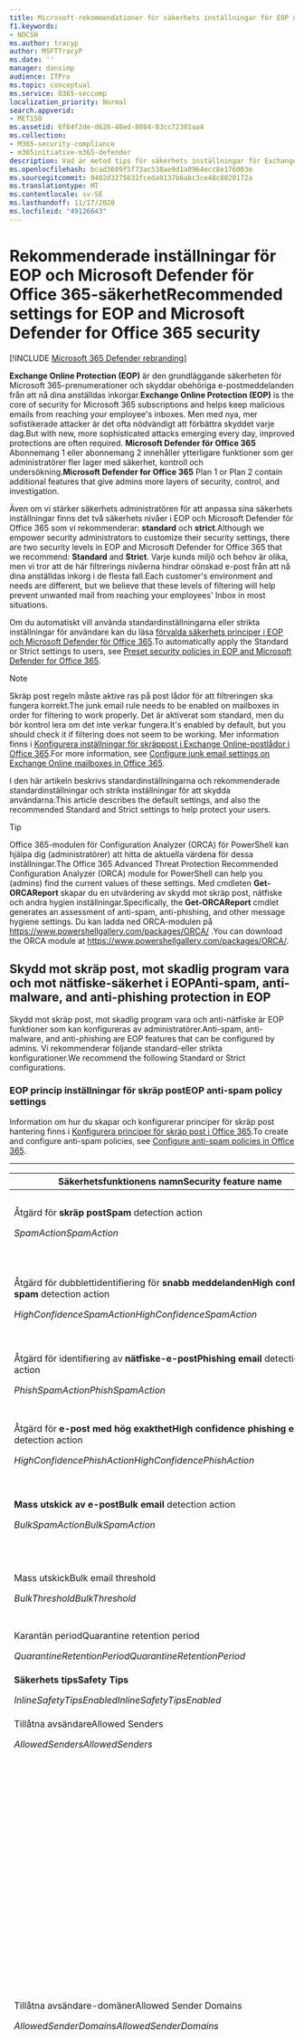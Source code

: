 ```yaml
---
title: Microsoft-rekommendationer för säkerhets inställningar för EOP och Defender för Office 365, rekommendationer, principer för avsändare, domänbaserade meddelanden och prosvars linjer, DomainKeys identifierat e-post, steg, hur fungerar det, säkerhets bas linjer, bas linjer för EOP, original planerna för Defender för Office 365, konfigurera Defender för Office 365, konfigurera EOP, konfigurera Defender för Office 365
f1.keywords:
- NOCSH
ms.author: tracyp
author: MSFTTracyP
ms.date: ''
manager: dansimp
audience: ITPro
ms.topic: conceptual
ms.service: O365-seccomp
localization_priority: Normal
search.appverid:
- MET150
ms.assetid: 6f64f2de-d626-48ed-8084-03cc72301aa4
ms.collection:
- M365-security-compliance
- m365initiative-m365-defender
description: Vad är metod tips för säkerhets inställningar för Exchange Online Protection (EOP) och Defender för Office 365? Vad är de senaste rekommendationerna för standard skydd? Vad ska användas om du vill veta mer? Vilka extrafunktioner får du om du även använder Defender för Office 365?
ms.openlocfilehash: bcad3609f5f73ac538ae9d1a0964ecc8e176003e
ms.sourcegitcommit: 0402d3275632fceda9137b6abc3ce48c8020172a
ms.translationtype: MT
ms.contentlocale: sv-SE
ms.lasthandoff: 11/17/2020
ms.locfileid: "49126643"
---
```

# <a name="recommended-settings-for-eop-and-microsoft-defender-for-office-365-security"></a><span data-ttu-id="46da0-106">Rekommenderade inställningar för EOP och Microsoft Defender för Office 365-säkerhet</span><span class="sxs-lookup"><span data-stu-id="46da0-106">Recommended settings for EOP and Microsoft Defender for Office 365 security</span></span>

[!INCLUDE [Microsoft 365 Defender rebranding](../includes/microsoft-defender-for-office.md)]

<span data-ttu-id="46da0-107">**Exchange Online Protection (EOP)** är den grundläggande säkerheten för Microsoft 365-prenumerationer och skyddar obehöriga e-postmeddelanden från att nå dina anställdas inkorgar.</span><span class="sxs-lookup"><span data-stu-id="46da0-107">**Exchange Online Protection (EOP)** is the core of security for Microsoft 365 subscriptions and helps keep malicious emails from reaching your employee's inboxes.</span></span> <span data-ttu-id="46da0-108">Men med nya, mer sofistikerade attacker är det ofta nödvändigt att förbättra skyddet varje dag.</span><span class="sxs-lookup"><span data-stu-id="46da0-108">But with new, more sophisticated attacks emerging every day, improved protections are often required.</span></span> <span data-ttu-id="46da0-109">**Microsoft Defender för Office 365** Abonnemang 1 eller abonnemang 2 innehåller ytterligare funktioner som ger administratörer fler lager med säkerhet, kontroll och undersökning.</span><span class="sxs-lookup"><span data-stu-id="46da0-109">**Microsoft Defender for Office 365** Plan 1 or Plan 2 contain additional features that give admins more layers of security, control, and investigation.</span></span>

<span data-ttu-id="46da0-110">Även om vi stärker säkerhets administratören för att anpassa sina säkerhets inställningar finns det två säkerhets nivåer i EOP och Microsoft Defender för Office 365 som vi rekommenderar: **standard** och **strict**.</span><span class="sxs-lookup"><span data-stu-id="46da0-110">Although we empower security administrators to customize their security settings, there are two security levels in EOP and Microsoft Defender for Office 365 that we recommend: **Standard** and **Strict**.</span></span> <span data-ttu-id="46da0-111">Varje kunds miljö och behov är olika, men vi tror att de här filtrerings nivåerna hindrar oönskad e-post från att nå dina anställdas inkorg i de flesta fall.</span><span class="sxs-lookup"><span data-stu-id="46da0-111">Each customer's environment and needs are different, but we believe that these levels of filtering will help prevent unwanted mail from reaching your employees' Inbox in most situations.</span></span>

<span data-ttu-id="46da0-112">Om du automatiskt vill använda standardinställningarna eller strikta inställningar för användare kan du läsa [förvalda säkerhets principer i EOP och Microsoft Defender för Office 365](preset-security-policies.md).</span><span class="sxs-lookup"><span data-stu-id="46da0-112">To automatically apply the Standard or Strict settings to users, see [Preset security policies in EOP and Microsoft Defender for Office 365](preset-security-policies.md).</span></span>

> [!NOTE]
> <span data-ttu-id="46da0-113">Skräp post regeln måste aktive ras på post lådor för att filtreringen ska fungera korrekt.</span><span class="sxs-lookup"><span data-stu-id="46da0-113">The junk email rule needs to be enabled on mailboxes in order for filtering to work properly.</span></span> <span data-ttu-id="46da0-114">Det är aktiverat som standard, men du bör kontrol lera om det inte verkar fungera.</span><span class="sxs-lookup"><span data-stu-id="46da0-114">It's enabled by default, but you should check it if filtering does not seem to be working.</span></span> <span data-ttu-id="46da0-115">Mer information finns i [Konfigurera inställningar för skräppost i Exchange Online-postlådor i Office 365](configure-junk-email-settings-on-exo-mailboxes.md).</span><span class="sxs-lookup"><span data-stu-id="46da0-115">For more information, see [Configure junk email settings on Exchange Online mailboxes in Office 365](configure-junk-email-settings-on-exo-mailboxes.md).</span></span>

<span data-ttu-id="46da0-116">I den här artikeln beskrivs standardinställningarna och rekommenderade standardinställningar och strikta inställningar för att skydda användarna.</span><span class="sxs-lookup"><span data-stu-id="46da0-116">This article describes the default settings, and also the recommended Standard and Strict settings to help protect your users.</span></span>

> [!TIP]
> <span data-ttu-id="46da0-117">Office 365-modulen för Configuration Analyzer (ORCA) för PowerShell kan hjälpa dig (administratörer) att hitta de aktuella värdena för dessa inställningar.</span><span class="sxs-lookup"><span data-stu-id="46da0-117">The Office 365 Advanced Threat Protection Recommended Configuration Analyzer (ORCA) module for PowerShell can help you (admins) find the current values of these settings.</span></span> <span data-ttu-id="46da0-118">Med cmdleten **Get-ORCAReport** skapar du en utvärdering av skydd mot skräp post, nätfiske och andra hygien inställningar.</span><span class="sxs-lookup"><span data-stu-id="46da0-118">Specifically, the **Get-ORCAReport** cmdlet generates an assessment of anti-spam, anti-phishing, and other message hygiene settings.</span></span> <span data-ttu-id="46da0-119">Du kan ladda ned ORCA-modulen på <https://www.powershellgallery.com/packages/ORCA/> .</span><span class="sxs-lookup"><span data-stu-id="46da0-119">You can download the ORCA module at <https://www.powershellgallery.com/packages/ORCA/>.</span></span>

## <a name="anti-spam-anti-malware-and-anti-phishing-protection-in-eop"></a><span data-ttu-id="46da0-120">Skydd mot skräp post, mot skadlig program vara och mot nätfiske-säkerhet i EOP</span><span class="sxs-lookup"><span data-stu-id="46da0-120">Anti-spam, anti-malware, and anti-phishing protection in EOP</span></span>

<span data-ttu-id="46da0-121">Skydd mot skräp post, mot skadlig program vara och anti-nätfiske är EOP funktioner som kan konfigureras av administratörer.</span><span class="sxs-lookup"><span data-stu-id="46da0-121">Anti-spam, anti-malware, and anti-phishing are EOP features that can be configured by admins.</span></span> <span data-ttu-id="46da0-122">Vi rekommenderar följande standard-eller strikta konfigurationer.</span><span class="sxs-lookup"><span data-stu-id="46da0-122">We recommend the following Standard or Strict configurations.</span></span>

### <a name="eop-anti-spam-policy-settings"></a><span data-ttu-id="46da0-123">EOP princip inställningar för skräp post</span><span class="sxs-lookup"><span data-stu-id="46da0-123">EOP anti-spam policy settings</span></span>

<span data-ttu-id="46da0-124">Information om hur du skapar och konfigurerar principer för skräp post hantering finns i [Konfigurera principer för skräp post i Office 365](configure-your-spam-filter-policies.md).</span><span class="sxs-lookup"><span data-stu-id="46da0-124">To create and configure anti-spam policies, see [Configure anti-spam policies in Office 365](configure-your-spam-filter-policies.md).</span></span>

****

|<span data-ttu-id="46da0-125">Säkerhetsfunktionens namn</span><span class="sxs-lookup"><span data-stu-id="46da0-125">Security feature name</span></span>|<span data-ttu-id="46da0-126">Standard</span><span class="sxs-lookup"><span data-stu-id="46da0-126">Default</span></span>|<span data-ttu-id="46da0-127">Standard</span><span class="sxs-lookup"><span data-stu-id="46da0-127">Standard</span></span>|<span data-ttu-id="46da0-128">Tillåts</span><span class="sxs-lookup"><span data-stu-id="46da0-128">Strict</span></span>|<span data-ttu-id="46da0-129">Kommentar</span><span class="sxs-lookup"><span data-stu-id="46da0-129">Comment</span></span>|
|---|:---:|:---:|:---:|---|
|<span data-ttu-id="46da0-130">Åtgärd för **skräp post**</span><span class="sxs-lookup"><span data-stu-id="46da0-130">**Spam** detection action</span></span> <p> <span data-ttu-id="46da0-131">_SpamAction_</span><span class="sxs-lookup"><span data-stu-id="46da0-131">_SpamAction_</span></span>|<span data-ttu-id="46da0-132">**Flytta meddelandet till mappen skräp post**</span><span class="sxs-lookup"><span data-stu-id="46da0-132">**Move message to Junk Email folder**</span></span> <p> `MoveToJmf`|<span data-ttu-id="46da0-133">**Flytta meddelandet till mappen skräp post**</span><span class="sxs-lookup"><span data-stu-id="46da0-133">**Move message to Junk Email folder**</span></span> <p> `MoveToJmf`|<span data-ttu-id="46da0-134">**Karantän meddelande**</span><span class="sxs-lookup"><span data-stu-id="46da0-134">**Quarantine message**</span></span> <p> `Quarantine`||
|<span data-ttu-id="46da0-135">Åtgärd för dubblettidentifiering för **snabb meddelanden**</span><span class="sxs-lookup"><span data-stu-id="46da0-135">**High confidence spam** detection action</span></span> <p> <span data-ttu-id="46da0-136">_HighConfidenceSpamAction_</span><span class="sxs-lookup"><span data-stu-id="46da0-136">_HighConfidenceSpamAction_</span></span>|<span data-ttu-id="46da0-137">**Flytta meddelandet till mappen skräp post**</span><span class="sxs-lookup"><span data-stu-id="46da0-137">**Move message to Junk Email folder**</span></span> <p> `MoveToJmf`|<span data-ttu-id="46da0-138">**Karantän meddelande**</span><span class="sxs-lookup"><span data-stu-id="46da0-138">**Quarantine message**</span></span> <p> `Quarantine`|<span data-ttu-id="46da0-139">**Karantän meddelande**</span><span class="sxs-lookup"><span data-stu-id="46da0-139">**Quarantine message**</span></span> <p> `Quarantine`||
|<span data-ttu-id="46da0-140">Åtgärd för identifiering av **nätfiske-e-post**</span><span class="sxs-lookup"><span data-stu-id="46da0-140">**Phishing email** detection action</span></span> <p> <span data-ttu-id="46da0-141">_PhishSpamAction_</span><span class="sxs-lookup"><span data-stu-id="46da0-141">_PhishSpamAction_</span></span>|<span data-ttu-id="46da0-142">**Flytta meddelandet till mappen skräp post**</span><span class="sxs-lookup"><span data-stu-id="46da0-142">**Move message to Junk Email folder**</span></span> <p> `MoveToJmf`|<span data-ttu-id="46da0-143">**Karantän meddelande**</span><span class="sxs-lookup"><span data-stu-id="46da0-143">**Quarantine message**</span></span> <p> `Quarantine`|<span data-ttu-id="46da0-144">**Karantän meddelande**</span><span class="sxs-lookup"><span data-stu-id="46da0-144">**Quarantine message**</span></span> <p> `Quarantine`||
|<span data-ttu-id="46da0-145">Åtgärd för **e-post med hög exakthet**</span><span class="sxs-lookup"><span data-stu-id="46da0-145">**High confidence phishing email** detection action</span></span> <p> <span data-ttu-id="46da0-146">_HighConfidencePhishAction_</span><span class="sxs-lookup"><span data-stu-id="46da0-146">_HighConfidencePhishAction_</span></span>|<span data-ttu-id="46da0-147">**Karantän meddelande**</span><span class="sxs-lookup"><span data-stu-id="46da0-147">**Quarantine message**</span></span> <p> `Quarantine`|<span data-ttu-id="46da0-148">**Karantän meddelande**</span><span class="sxs-lookup"><span data-stu-id="46da0-148">**Quarantine message**</span></span> <p> `Quarantine`|<span data-ttu-id="46da0-149">**Karantän meddelande**</span><span class="sxs-lookup"><span data-stu-id="46da0-149">**Quarantine message**</span></span> <p> `Quarantine`||
|<span data-ttu-id="46da0-150">**Mass utskick av e-post**</span><span class="sxs-lookup"><span data-stu-id="46da0-150">**Bulk email** detection action</span></span> <p> <span data-ttu-id="46da0-151">_BulkSpamAction_</span><span class="sxs-lookup"><span data-stu-id="46da0-151">_BulkSpamAction_</span></span>|<span data-ttu-id="46da0-152">**Flytta meddelandet till mappen skräp post**</span><span class="sxs-lookup"><span data-stu-id="46da0-152">**Move message to Junk Email folder**</span></span> <p> `MoveToJmf`|<span data-ttu-id="46da0-153">**Flytta meddelandet till mappen skräp post**</span><span class="sxs-lookup"><span data-stu-id="46da0-153">**Move message to Junk Email folder**</span></span> <p> `MoveToJmf`|<span data-ttu-id="46da0-154">**Karantän meddelande**</span><span class="sxs-lookup"><span data-stu-id="46da0-154">**Quarantine message**</span></span> <p> `Quarantine`||
|<span data-ttu-id="46da0-155">Mass utskick</span><span class="sxs-lookup"><span data-stu-id="46da0-155">Bulk email threshold</span></span> <p> <span data-ttu-id="46da0-156">_BulkThreshold_</span><span class="sxs-lookup"><span data-stu-id="46da0-156">_BulkThreshold_</span></span>|<span data-ttu-id="46da0-157">borttagning</span><span class="sxs-lookup"><span data-stu-id="46da0-157">7</span></span>|<span data-ttu-id="46da0-158">18.6</span><span class="sxs-lookup"><span data-stu-id="46da0-158">6</span></span>|<span data-ttu-id="46da0-159">9.4</span><span class="sxs-lookup"><span data-stu-id="46da0-159">4</span></span>|<span data-ttu-id="46da0-160">Mer information finns i [Mass inklagomåls nivå (BCL) i Office 365](bulk-complaint-level-values.md).</span><span class="sxs-lookup"><span data-stu-id="46da0-160">For details, see [Bulk complaint level (BCL) in Office 365](bulk-complaint-level-values.md).</span></span>|
|<span data-ttu-id="46da0-161">Karantän period</span><span class="sxs-lookup"><span data-stu-id="46da0-161">Quarantine retention period</span></span> <p> <span data-ttu-id="46da0-162">_QuarantineRetentionPeriod_</span><span class="sxs-lookup"><span data-stu-id="46da0-162">_QuarantineRetentionPeriod_</span></span>|<span data-ttu-id="46da0-163">15 dagar</span><span class="sxs-lookup"><span data-stu-id="46da0-163">15 days</span></span>|<span data-ttu-id="46da0-164">30 dagar</span><span class="sxs-lookup"><span data-stu-id="46da0-164">30 days</span></span>|<span data-ttu-id="46da0-165">30 dagar</span><span class="sxs-lookup"><span data-stu-id="46da0-165">30 days</span></span>||
|<span data-ttu-id="46da0-166">**Säkerhets tips**</span><span class="sxs-lookup"><span data-stu-id="46da0-166">**Safety Tips**</span></span> <p> <span data-ttu-id="46da0-167">_InlineSafetyTipsEnabled_</span><span class="sxs-lookup"><span data-stu-id="46da0-167">_InlineSafetyTipsEnabled_</span></span>|<span data-ttu-id="46da0-168">På</span><span class="sxs-lookup"><span data-stu-id="46da0-168">On</span></span> <p> `$true`|<span data-ttu-id="46da0-169">På</span><span class="sxs-lookup"><span data-stu-id="46da0-169">On</span></span> <p> `$true`|<span data-ttu-id="46da0-170">På</span><span class="sxs-lookup"><span data-stu-id="46da0-170">On</span></span> <p> `$true`||
|<span data-ttu-id="46da0-171">Tillåtna avsändare</span><span class="sxs-lookup"><span data-stu-id="46da0-171">Allowed Senders</span></span> <p> <span data-ttu-id="46da0-172">_AllowedSenders_</span><span class="sxs-lookup"><span data-stu-id="46da0-172">_AllowedSenders_</span></span>|<span data-ttu-id="46da0-173">Inga</span><span class="sxs-lookup"><span data-stu-id="46da0-173">None</span></span>|<span data-ttu-id="46da0-174">Inga</span><span class="sxs-lookup"><span data-stu-id="46da0-174">None</span></span>|<span data-ttu-id="46da0-175">Inga</span><span class="sxs-lookup"><span data-stu-id="46da0-175">None</span></span>||
|<span data-ttu-id="46da0-176">Tillåtna avsändare-domäner</span><span class="sxs-lookup"><span data-stu-id="46da0-176">Allowed Sender Domains</span></span> <p> <span data-ttu-id="46da0-177">_AllowedSenderDomains_</span><span class="sxs-lookup"><span data-stu-id="46da0-177">_AllowedSenderDomains_</span></span>|<span data-ttu-id="46da0-178">Inga</span><span class="sxs-lookup"><span data-stu-id="46da0-178">None</span></span>|<span data-ttu-id="46da0-179">Inga</span><span class="sxs-lookup"><span data-stu-id="46da0-179">None</span></span>|<span data-ttu-id="46da0-180">Inga</span><span class="sxs-lookup"><span data-stu-id="46da0-180">None</span></span>|<span data-ttu-id="46da0-181">Det är mycket dåligt att lägga till domäner i listan Tillåtna avsändare.</span><span class="sxs-lookup"><span data-stu-id="46da0-181">Adding domains to the allowed senders list is a very bad idea.</span></span> <span data-ttu-id="46da0-182">Angripare kan skicka e-post som annars skulle filtreras bort.</span><span class="sxs-lookup"><span data-stu-id="46da0-182">Attackers would be able to send you email that would otherwise be filtered out.</span></span> <p> <span data-ttu-id="46da0-183">Använd [förfalsknings intelligens](learn-about-spoof-intelligence.md) i säkerhets & Compliance Center på sidan **Inställningar för skräp post** för att granska alla avsändare som har falska e-postadresser i organisationens e-postdomäner eller som falska e-postadresser för avsändare i externa domäner.</span><span class="sxs-lookup"><span data-stu-id="46da0-183">Use [spoof intelligence](learn-about-spoof-intelligence.md) in the Security & Compliance Center on the **Anti-spam settings** page to review all senders who are spoofing sender email addresses in your organization's email domains or spoofing sender email addresses in external domains.</span></span>|
|<span data-ttu-id="46da0-184">Spärrade avsändare</span><span class="sxs-lookup"><span data-stu-id="46da0-184">Blocked Senders</span></span> <p> <span data-ttu-id="46da0-185">_BlockedSenders_</span><span class="sxs-lookup"><span data-stu-id="46da0-185">_BlockedSenders_</span></span>|<span data-ttu-id="46da0-186">Inga</span><span class="sxs-lookup"><span data-stu-id="46da0-186">None</span></span>|<span data-ttu-id="46da0-187">Inga</span><span class="sxs-lookup"><span data-stu-id="46da0-187">None</span></span>|<span data-ttu-id="46da0-188">Inga</span><span class="sxs-lookup"><span data-stu-id="46da0-188">None</span></span>||
|<span data-ttu-id="46da0-189">Blockerade avsändare</span><span class="sxs-lookup"><span data-stu-id="46da0-189">Blocked Sender Domains</span></span> <p> <span data-ttu-id="46da0-190">_BlockedSenderDomains_</span><span class="sxs-lookup"><span data-stu-id="46da0-190">_BlockedSenderDomains_</span></span>|<span data-ttu-id="46da0-191">Inga</span><span class="sxs-lookup"><span data-stu-id="46da0-191">None</span></span>|<span data-ttu-id="46da0-192">Inga</span><span class="sxs-lookup"><span data-stu-id="46da0-192">None</span></span>|<span data-ttu-id="46da0-193">Inga</span><span class="sxs-lookup"><span data-stu-id="46da0-193">None</span></span>||
|<span data-ttu-id="46da0-194">**Aktivera skräp post meddelanden för slutanvändare**</span><span class="sxs-lookup"><span data-stu-id="46da0-194">**Enable end-user spam notifications**</span></span> <p> <span data-ttu-id="46da0-195">_EnableEndUserSpamNotifications_</span><span class="sxs-lookup"><span data-stu-id="46da0-195">_EnableEndUserSpamNotifications_</span></span>|<span data-ttu-id="46da0-196">Inaktiverad</span><span class="sxs-lookup"><span data-stu-id="46da0-196">Disabled</span></span> <p> `$false`|<span data-ttu-id="46da0-197">Aktiverad</span><span class="sxs-lookup"><span data-stu-id="46da0-197">Enabled</span></span> <p> `$true`|<span data-ttu-id="46da0-198">Aktiverad</span><span class="sxs-lookup"><span data-stu-id="46da0-198">Enabled</span></span> <p> `$true`||
|<span data-ttu-id="46da0-199">**Skicka skräp post meddelanden till slutanvändaren var (dagar)**</span><span class="sxs-lookup"><span data-stu-id="46da0-199">**Send end-user spam notifications every (days)**</span></span> <p> <span data-ttu-id="46da0-200">_EndUserSpamNotificationFrequency_</span><span class="sxs-lookup"><span data-stu-id="46da0-200">_EndUserSpamNotificationFrequency_</span></span>|<span data-ttu-id="46da0-201">3 dagar</span><span class="sxs-lookup"><span data-stu-id="46da0-201">3 days</span></span>|<span data-ttu-id="46da0-202">3 dagar</span><span class="sxs-lookup"><span data-stu-id="46da0-202">3 days</span></span>|<span data-ttu-id="46da0-203">3 dagar</span><span class="sxs-lookup"><span data-stu-id="46da0-203">3 days</span></span>||
|<span data-ttu-id="46da0-204">**Spam**</span><span class="sxs-lookup"><span data-stu-id="46da0-204">**Spam ZAP**</span></span> <p> <span data-ttu-id="46da0-205">_SpamZapEnabled_</span><span class="sxs-lookup"><span data-stu-id="46da0-205">_SpamZapEnabled_</span></span>|<span data-ttu-id="46da0-206">Aktiverad</span><span class="sxs-lookup"><span data-stu-id="46da0-206">Enabled</span></span> <p> `$true`|<span data-ttu-id="46da0-207">Aktiverad</span><span class="sxs-lookup"><span data-stu-id="46da0-207">Enabled</span></span> <p> `$true`|<span data-ttu-id="46da0-208">Aktiverad</span><span class="sxs-lookup"><span data-stu-id="46da0-208">Enabled</span></span> <p> `$true`||
|<span data-ttu-id="46da0-209">**Phish ZAP**</span><span class="sxs-lookup"><span data-stu-id="46da0-209">**Phish ZAP**</span></span> <p> <span data-ttu-id="46da0-210">_PhishZapEnabled_</span><span class="sxs-lookup"><span data-stu-id="46da0-210">_PhishZapEnabled_</span></span>|<span data-ttu-id="46da0-211">Aktiverad</span><span class="sxs-lookup"><span data-stu-id="46da0-211">Enabled</span></span> <p> `$true`|<span data-ttu-id="46da0-212">Aktiverad</span><span class="sxs-lookup"><span data-stu-id="46da0-212">Enabled</span></span> <p> `$true`|<span data-ttu-id="46da0-213">Aktiverad</span><span class="sxs-lookup"><span data-stu-id="46da0-213">Enabled</span></span> <p> `$true`||
|<span data-ttu-id="46da0-214">_MarkAsSpamBulkMail_</span><span class="sxs-lookup"><span data-stu-id="46da0-214">_MarkAsSpamBulkMail_</span></span>|<span data-ttu-id="46da0-215">På</span><span class="sxs-lookup"><span data-stu-id="46da0-215">On</span></span>|<span data-ttu-id="46da0-216">På</span><span class="sxs-lookup"><span data-stu-id="46da0-216">On</span></span>|<span data-ttu-id="46da0-217">På</span><span class="sxs-lookup"><span data-stu-id="46da0-217">On</span></span>|<span data-ttu-id="46da0-218">Den här inställningen är bara tillgänglig i PowerShell.</span><span class="sxs-lookup"><span data-stu-id="46da0-218">This setting is only available in PowerShell.</span></span>|
|

<span data-ttu-id="46da0-219">Det finns flera andra avancerade inställningar för skräp post filter (ASF) i principer för skräp post filtrering som håller på att vara föråldrade.</span><span class="sxs-lookup"><span data-stu-id="46da0-219">There are several other Advanced Spam Filter (ASF) settings in anti-spam policies that are in the process of being deprecated.</span></span> <span data-ttu-id="46da0-220">Mer information om tids linjerna för avskrivning av dessa funktioner kommer att förmedlas utanför den här artikeln.</span><span class="sxs-lookup"><span data-stu-id="46da0-220">More information on the timelines for the depreciation of these features will be communicated outside of this article.</span></span>

<span data-ttu-id="46da0-221">Vi rekommenderar att **du inaktiverar dessa ASF-inställningar för** både **standard** -och **strikta** nivåer.</span><span class="sxs-lookup"><span data-stu-id="46da0-221">We recommend that you turn these ASF settings **Off** for both **Standard** and **Strict** levels.</span></span> <span data-ttu-id="46da0-222">Mer information om ASF-inställningar finns i [Avancerade inställningar för skräp post filter (ASF) i Office 365](advanced-spam-filtering-asf-options.md).</span><span class="sxs-lookup"><span data-stu-id="46da0-222">For more information about ASF settings, see [Advanced Spam Filter (ASF) settings in Office 365](advanced-spam-filtering-asf-options.md).</span></span>

****

|<span data-ttu-id="46da0-223">Säkerhetsfunktionens namn</span><span class="sxs-lookup"><span data-stu-id="46da0-223">Security feature name</span></span>|<span data-ttu-id="46da0-224">Kommentar</span><span class="sxs-lookup"><span data-stu-id="46da0-224">Comment</span></span>|
|---|---|
|<span data-ttu-id="46da0-225">**Bild länkar till fjärranslutna webbplatser** (_IncreaseScoreWithImageLinks_)</span><span class="sxs-lookup"><span data-stu-id="46da0-225">**Image links to remote sites** (_IncreaseScoreWithImageLinks_)</span></span>||
|<span data-ttu-id="46da0-226">**Numerisk IP-adress i URL** (_IncreaseScoreWithNumericIps_)</span><span class="sxs-lookup"><span data-stu-id="46da0-226">**Numeric IP address in URL** (_IncreaseScoreWithNumericIps_)</span></span>||
|<span data-ttu-id="46da0-227">**Gruppomdirigera till annan port** (_IncreaseScoreWithRedirectToOtherPort_)</span><span class="sxs-lookup"><span data-stu-id="46da0-227">**UL redirect to other port** (_IncreaseScoreWithRedirectToOtherPort_)</span></span>||
|<span data-ttu-id="46da0-228">**URL till. B2B argumentssida eller. info webbplatser** (_IncreaseScoreWithBizOrInfoUrls_)</span><span class="sxs-lookup"><span data-stu-id="46da0-228">**URL to .biz or .info websites** (_IncreaseScoreWithBizOrInfoUrls_)</span></span>||
|<span data-ttu-id="46da0-229">**Tomma meddelanden** (_MarkAsSpamEmptyMessages_)</span><span class="sxs-lookup"><span data-stu-id="46da0-229">**Empty messages** (_MarkAsSpamEmptyMessages_)</span></span>||
|<span data-ttu-id="46da0-230">**Java script eller VBScript i HTML** (_MarkAsSpamJavaScriptInHtml_)</span><span class="sxs-lookup"><span data-stu-id="46da0-230">**JavaScript or VBScript in HTML** (_MarkAsSpamJavaScriptInHtml_)</span></span>||
|<span data-ttu-id="46da0-231">**Ram-eller iframe-taggar i HTML** (_MarkAsSpamFramesInHtml_)</span><span class="sxs-lookup"><span data-stu-id="46da0-231">**Frame or IFrame tags in HTML** (_MarkAsSpamFramesInHtml_)</span></span>||
|<span data-ttu-id="46da0-232">**Objekt-Taggar i HTML** (_MarkAsSpamObjectTagsInHtml_)</span><span class="sxs-lookup"><span data-stu-id="46da0-232">**Object tags in HTML** (_MarkAsSpamObjectTagsInHtml_)</span></span>||
|<span data-ttu-id="46da0-233">**Bädda in Taggar i HTML** (_MarkAsSpamEmbedTagsInHtml_)</span><span class="sxs-lookup"><span data-stu-id="46da0-233">**Embed tags in HTML** (_MarkAsSpamEmbedTagsInHtml_)</span></span>||
|<span data-ttu-id="46da0-234">**Formulär koder i HTML** (_MarkAsSpamFormTagsInHtml_)</span><span class="sxs-lookup"><span data-stu-id="46da0-234">**Form tags in HTML** (_MarkAsSpamFormTagsInHtml_)</span></span>||
|<span data-ttu-id="46da0-235">**Webb program fel i HTML** (_MarkAsSpamWebBugsInHtml_)</span><span class="sxs-lookup"><span data-stu-id="46da0-235">**Web bugs in HTML** (_MarkAsSpamWebBugsInHtml_)</span></span>||
|<span data-ttu-id="46da0-236">**Använda känslig ord lista** (_MarkAsSpamSensitiveWordList_)</span><span class="sxs-lookup"><span data-stu-id="46da0-236">**Apply sensitive word list** (_MarkAsSpamSensitiveWordList_)</span></span>||
|<span data-ttu-id="46da0-237">**SPF-post: hårda fel** (_MarkAsSpamSpfRecordHardFail_)</span><span class="sxs-lookup"><span data-stu-id="46da0-237">**SPF record: hard fail** (_MarkAsSpamSpfRecordHardFail_)</span></span>||
|<span data-ttu-id="46da0-238">**ID för villkorsstyrd avsändare: hårda fel** (_MarkAsSpamFromAddressAuthFail_)</span><span class="sxs-lookup"><span data-stu-id="46da0-238">**Conditional Sender ID filtering: hard fail** (_MarkAsSpamFromAddressAuthFail_)</span></span>||
|<span data-ttu-id="46da0-239">_AutoMarkAsSpamNdrBackscatter_( **NDR** )</span><span class="sxs-lookup"><span data-stu-id="46da0-239">**NDR backscatter** (_MarkAsSpamNdrBackscatter_)</span></span>||
|

#### <a name="eop-outbound-spam-policy-settings"></a><span data-ttu-id="46da0-240">EOP utgående princip inställningar för skräp post</span><span class="sxs-lookup"><span data-stu-id="46da0-240">EOP outbound spam policy settings</span></span>

<span data-ttu-id="46da0-241">Information om hur du skapar och konfigurerar principer för utgående skräp post finns i [Konfigurera utgående skräp post filtrering i Office 365](configure-the-outbound-spam-policy.md).</span><span class="sxs-lookup"><span data-stu-id="46da0-241">To create and configure outbound spam policies, see [Configure outbound spam filtering in Office 365](configure-the-outbound-spam-policy.md).</span></span>

<span data-ttu-id="46da0-242">Mer information om standard begränsningar för sändning av tjänsten finns i avsnittet om att [Skicka begränsningar](https://docs.microsoft.com/office365/servicedescriptions/exchange-online-service-description/exchange-online-limits#sending-limits-1).</span><span class="sxs-lookup"><span data-stu-id="46da0-242">For more information about the default sending limits in the service, see [Sending limits](https://docs.microsoft.com/office365/servicedescriptions/exchange-online-service-description/exchange-online-limits#sending-limits-1).</span></span>

****

|<span data-ttu-id="46da0-243">Säkerhetsfunktionens namn</span><span class="sxs-lookup"><span data-stu-id="46da0-243">Security feature name</span></span>|<span data-ttu-id="46da0-244">Standard</span><span class="sxs-lookup"><span data-stu-id="46da0-244">Default</span></span>|<span data-ttu-id="46da0-245">Standard</span><span class="sxs-lookup"><span data-stu-id="46da0-245">Standard</span></span>|<span data-ttu-id="46da0-246">Tillåts</span><span class="sxs-lookup"><span data-stu-id="46da0-246">Strict</span></span>|<span data-ttu-id="46da0-247">Kommentar</span><span class="sxs-lookup"><span data-stu-id="46da0-247">Comment</span></span>|
|---|:---:|:---:|:---:|---|
|<span data-ttu-id="46da0-248">**Maximalt antal mottagare per användare: extern Tim gräns**</span><span class="sxs-lookup"><span data-stu-id="46da0-248">**Maximum number of recipients per user: External hourly limit**</span></span> <p> <span data-ttu-id="46da0-249">_RecipientLimitExternalPerHour_</span><span class="sxs-lookup"><span data-stu-id="46da0-249">_RecipientLimitExternalPerHour_</span></span>|<span data-ttu-id="46da0-250">siffrorna</span><span class="sxs-lookup"><span data-stu-id="46da0-250">0</span></span>|<span data-ttu-id="46da0-251">500</span><span class="sxs-lookup"><span data-stu-id="46da0-251">500</span></span>|<span data-ttu-id="46da0-252">400</span><span class="sxs-lookup"><span data-stu-id="46da0-252">400</span></span>|<span data-ttu-id="46da0-253">Standardvärdet 0 betyder att använda tjänstens standardvärden.</span><span class="sxs-lookup"><span data-stu-id="46da0-253">The default value 0 means use the service defaults.</span></span>|
|<span data-ttu-id="46da0-254">**Maximalt antal mottagare per användare: intern Tim gräns**</span><span class="sxs-lookup"><span data-stu-id="46da0-254">**Maximum number of recipients per user: Internal hourly limit**</span></span> <p> <span data-ttu-id="46da0-255">_RecipientLimitInternalPerHour_</span><span class="sxs-lookup"><span data-stu-id="46da0-255">_RecipientLimitInternalPerHour_</span></span>|<span data-ttu-id="46da0-256">siffrorna</span><span class="sxs-lookup"><span data-stu-id="46da0-256">0</span></span>|<span data-ttu-id="46da0-257">1000</span><span class="sxs-lookup"><span data-stu-id="46da0-257">1000</span></span>|<span data-ttu-id="46da0-258">800</span><span class="sxs-lookup"><span data-stu-id="46da0-258">800</span></span>|<span data-ttu-id="46da0-259">Standardvärdet 0 betyder att använda tjänstens standardvärden.</span><span class="sxs-lookup"><span data-stu-id="46da0-259">The default value 0 means use the service defaults.</span></span>|
|<span data-ttu-id="46da0-260">**Maximalt antal mottagare per användare: daglig gräns**</span><span class="sxs-lookup"><span data-stu-id="46da0-260">**Maximum number of recipients per user: Daily limit**</span></span> <p> <span data-ttu-id="46da0-261">_RecipientLimitPerDay_</span><span class="sxs-lookup"><span data-stu-id="46da0-261">_RecipientLimitPerDay_</span></span>|<span data-ttu-id="46da0-262">siffrorna</span><span class="sxs-lookup"><span data-stu-id="46da0-262">0</span></span>|<span data-ttu-id="46da0-263">1000</span><span class="sxs-lookup"><span data-stu-id="46da0-263">1000</span></span>|<span data-ttu-id="46da0-264">800</span><span class="sxs-lookup"><span data-stu-id="46da0-264">800</span></span>|<span data-ttu-id="46da0-265">Standardvärdet 0 betyder att använda tjänstens standardvärden.</span><span class="sxs-lookup"><span data-stu-id="46da0-265">The default value 0 means use the service defaults.</span></span>|
|<span data-ttu-id="46da0-266">**Åtgärd när en användare överskrider gränserna**</span><span class="sxs-lookup"><span data-stu-id="46da0-266">**Action when a user exceeds the limits**</span></span> <p> <span data-ttu-id="46da0-267">_ActionWhenThresholdReached_</span><span class="sxs-lookup"><span data-stu-id="46da0-267">_ActionWhenThresholdReached_</span></span>|<span data-ttu-id="46da0-268">**Hindra användare från att skicka e-post till följande dag**</span><span class="sxs-lookup"><span data-stu-id="46da0-268">**Restrict the user from sending mail till the following day**</span></span> <p> `BlockUserForToday`|<span data-ttu-id="46da0-269">**Hindra användare från att skicka e-post**</span><span class="sxs-lookup"><span data-stu-id="46da0-269">**Restrict the user from sending mail**</span></span> <p> `BlockUser`|<span data-ttu-id="46da0-270">**Hindra användare från att skicka e-post**</span><span class="sxs-lookup"><span data-stu-id="46da0-270">**Restrict the user from sending mail**</span></span> <p> `BlockUser`||
|

### <a name="eop-anti-malware-policy-settings"></a><span data-ttu-id="46da0-271">EOP policy inställningar för mot skadlig program vara</span><span class="sxs-lookup"><span data-stu-id="46da0-271">EOP anti-malware policy settings</span></span>

<span data-ttu-id="46da0-272">Information om hur du skapar och konfigurerar principer mot skadlig program vara finns i [Konfigurera principer mot skadlig program vara i Office 365](configure-anti-malware-policies.md).</span><span class="sxs-lookup"><span data-stu-id="46da0-272">To create and configure anti-malware policies, see [Configure anti-malware policies in Office 365](configure-anti-malware-policies.md).</span></span>

****

|<span data-ttu-id="46da0-273">Säkerhetsfunktionens namn</span><span class="sxs-lookup"><span data-stu-id="46da0-273">Security feature name</span></span>|<span data-ttu-id="46da0-274">Standard</span><span class="sxs-lookup"><span data-stu-id="46da0-274">Default</span></span>|<span data-ttu-id="46da0-275">Standard</span><span class="sxs-lookup"><span data-stu-id="46da0-275">Standard</span></span>|<span data-ttu-id="46da0-276">Tillåts</span><span class="sxs-lookup"><span data-stu-id="46da0-276">Strict</span></span>|<span data-ttu-id="46da0-277">Kommentar</span><span class="sxs-lookup"><span data-stu-id="46da0-277">Comment</span></span>|
|---|:---:|:---:|:---:|---|
|<span data-ttu-id="46da0-278">**Vill du meddela mottagare om deras meddelanden är i karantän?**</span><span class="sxs-lookup"><span data-stu-id="46da0-278">**Do you want to notify recipients if their messages are quarantined?**</span></span> <p> <span data-ttu-id="46da0-279">_Fattning_</span><span class="sxs-lookup"><span data-stu-id="46da0-279">_Action_</span></span>|<span data-ttu-id="46da0-280">Nej</span><span class="sxs-lookup"><span data-stu-id="46da0-280">No</span></span> <p> <span data-ttu-id="46da0-281">_DeleteMessage_</span><span class="sxs-lookup"><span data-stu-id="46da0-281">_DeleteMessage_</span></span>|<span data-ttu-id="46da0-282">Nej</span><span class="sxs-lookup"><span data-stu-id="46da0-282">No</span></span> <p> <span data-ttu-id="46da0-283">_DeleteMessage_</span><span class="sxs-lookup"><span data-stu-id="46da0-283">_DeleteMessage_</span></span>|<span data-ttu-id="46da0-284">Nej</span><span class="sxs-lookup"><span data-stu-id="46da0-284">No</span></span> <p> <span data-ttu-id="46da0-285">_DeleteMessage_</span><span class="sxs-lookup"><span data-stu-id="46da0-285">_DeleteMessage_</span></span>|<span data-ttu-id="46da0-286">Om skadlig kod hittas i en e-postbilaga är meddelandet satt i karantän och kan bara släppas av en administratör.</span><span class="sxs-lookup"><span data-stu-id="46da0-286">If malware is detected in an email attachment, the message is quarantined and can be released only by an admin.</span></span>|
|<span data-ttu-id="46da0-287">**Filtret vanliga bilagor**</span><span class="sxs-lookup"><span data-stu-id="46da0-287">**Common Attachment Types Filter**</span></span> <p> <span data-ttu-id="46da0-288">_EnableFileFilter_</span><span class="sxs-lookup"><span data-stu-id="46da0-288">_EnableFileFilter_</span></span>|<span data-ttu-id="46da0-289">Av</span><span class="sxs-lookup"><span data-stu-id="46da0-289">Off</span></span> <p> `$false`|<span data-ttu-id="46da0-290">På</span><span class="sxs-lookup"><span data-stu-id="46da0-290">On</span></span> <p> `$true`|<span data-ttu-id="46da0-291">På</span><span class="sxs-lookup"><span data-stu-id="46da0-291">On</span></span> <p> `$true`|<span data-ttu-id="46da0-292">Den här inställningen skapar karantän meddelanden som innehåller körbara bilagor baserat på filtyp, oavsett innehållet i bifogade filer.</span><span class="sxs-lookup"><span data-stu-id="46da0-292">This setting quarantines messages that contain executable attachments based on file type, regardless of the attachment content.</span></span>|
|<span data-ttu-id="46da0-293">**Automatisk borttagning av skadlig program vara**</span><span class="sxs-lookup"><span data-stu-id="46da0-293">**Malware Zero-hour Auto Purge**</span></span> <p> <span data-ttu-id="46da0-294">_ZapEnabled_</span><span class="sxs-lookup"><span data-stu-id="46da0-294">_ZapEnabled_</span></span>|<span data-ttu-id="46da0-295">På</span><span class="sxs-lookup"><span data-stu-id="46da0-295">On</span></span> <p> `$true`|<span data-ttu-id="46da0-296">På</span><span class="sxs-lookup"><span data-stu-id="46da0-296">On</span></span> <p> `$true`|<span data-ttu-id="46da0-297">På</span><span class="sxs-lookup"><span data-stu-id="46da0-297">On</span></span> <p> `$true`||
|<span data-ttu-id="46da0-298">**Meddela interna avsändare** om det ej skickade meddelandet</span><span class="sxs-lookup"><span data-stu-id="46da0-298">**Notify internal senders** of the undelivered message</span></span> <p> <span data-ttu-id="46da0-299">_EnableInternalSenderNotifications_</span><span class="sxs-lookup"><span data-stu-id="46da0-299">_EnableInternalSenderNotifications_</span></span>|<span data-ttu-id="46da0-300">Inaktiverad</span><span class="sxs-lookup"><span data-stu-id="46da0-300">Disabled</span></span> <p> `$false`|<span data-ttu-id="46da0-301">Inaktiverad</span><span class="sxs-lookup"><span data-stu-id="46da0-301">Disabled</span></span> <p> `$false`|<span data-ttu-id="46da0-302">Inaktiverad</span><span class="sxs-lookup"><span data-stu-id="46da0-302">Disabled</span></span> <p> `$false`||
|<span data-ttu-id="46da0-303">**Meddela externa avsändare** för det ej skickade meddelandet</span><span class="sxs-lookup"><span data-stu-id="46da0-303">**Notify external senders** of the undelivered message</span></span> <p> <span data-ttu-id="46da0-304">_EnableExternalSenderNotifications_</span><span class="sxs-lookup"><span data-stu-id="46da0-304">_EnableExternalSenderNotifications_</span></span>|<span data-ttu-id="46da0-305">Inaktiverad</span><span class="sxs-lookup"><span data-stu-id="46da0-305">Disabled</span></span> <p> `$false`|<span data-ttu-id="46da0-306">Inaktiverad</span><span class="sxs-lookup"><span data-stu-id="46da0-306">Disabled</span></span> <p> `$false`|<span data-ttu-id="46da0-307">Inaktiverad</span><span class="sxs-lookup"><span data-stu-id="46da0-307">Disabled</span></span> <p> `$false`||
|

### <a name="eop-default-anti-phishing-policy-settings"></a><span data-ttu-id="46da0-308">EOP standard princip inställningar för anti-nätfiske</span><span class="sxs-lookup"><span data-stu-id="46da0-308">EOP default anti-phishing policy settings</span></span>

<span data-ttu-id="46da0-309">Mer information om de här inställningarna finns i [Inställningar för förfalskningar](set-up-anti-phishing-policies.md#spoof-settings).</span><span class="sxs-lookup"><span data-stu-id="46da0-309">For more information about these settings, see [Spoof settings](set-up-anti-phishing-policies.md#spoof-settings).</span></span> <span data-ttu-id="46da0-310">Information om hur du konfigurerar dessa inställningar finns i [Konfigurera Antinätfiske-principer i EOP](configure-anti-phishing-policies-eop.md).</span><span class="sxs-lookup"><span data-stu-id="46da0-310">To configure these settings, see [Configure anti-phishing policies in EOP](configure-anti-phishing-policies-eop.md).</span></span>

****

|<span data-ttu-id="46da0-311">Säkerhetsfunktionens namn</span><span class="sxs-lookup"><span data-stu-id="46da0-311">Security feature name</span></span>|<span data-ttu-id="46da0-312">Standard</span><span class="sxs-lookup"><span data-stu-id="46da0-312">Default</span></span>|<span data-ttu-id="46da0-313">Standard</span><span class="sxs-lookup"><span data-stu-id="46da0-313">Standard</span></span>|<span data-ttu-id="46da0-314">Tillåts</span><span class="sxs-lookup"><span data-stu-id="46da0-314">Strict</span></span>|<span data-ttu-id="46da0-315">Kommentar</span><span class="sxs-lookup"><span data-stu-id="46da0-315">Comment</span></span>|
|---|:---:|:---:|:---:|---|
|<span data-ttu-id="46da0-316">**Aktivera skydd mot förfalskning**</span><span class="sxs-lookup"><span data-stu-id="46da0-316">**Enable anti-spoofing protection**</span></span> <p> <span data-ttu-id="46da0-317">_EnableAntispoofEnforcement_</span><span class="sxs-lookup"><span data-stu-id="46da0-317">_EnableAntispoofEnforcement_</span></span>|<span data-ttu-id="46da0-318">På</span><span class="sxs-lookup"><span data-stu-id="46da0-318">On</span></span> <p> `$true`|<span data-ttu-id="46da0-319">På</span><span class="sxs-lookup"><span data-stu-id="46da0-319">On</span></span> <p> `$true`|<span data-ttu-id="46da0-320">På</span><span class="sxs-lookup"><span data-stu-id="46da0-320">On</span></span> <p> `$true`||
|<span data-ttu-id="46da0-321">**Aktivera oautentiserad avsändare**</span><span class="sxs-lookup"><span data-stu-id="46da0-321">**Enable Unauthenticated Sender**</span></span> <p> <span data-ttu-id="46da0-322">_EnableUnauthenticatedSender_</span><span class="sxs-lookup"><span data-stu-id="46da0-322">_EnableUnauthenticatedSender_</span></span>|<span data-ttu-id="46da0-323">På</span><span class="sxs-lookup"><span data-stu-id="46da0-323">On</span></span> <p> `$true`|<span data-ttu-id="46da0-324">På</span><span class="sxs-lookup"><span data-stu-id="46da0-324">On</span></span> <p> `$true`|<span data-ttu-id="46da0-325">På</span><span class="sxs-lookup"><span data-stu-id="46da0-325">On</span></span> <p> `$true`|<span data-ttu-id="46da0-326">Lägger till ett frågetecken (?) till avsändarens foto i Outlook för oidentifierade avsändare.</span><span class="sxs-lookup"><span data-stu-id="46da0-326">Adds a question mark (?) to the sender's photo in Outlook for unidentified spoofed senders.</span></span> <span data-ttu-id="46da0-327">Mer information finns i [Inställningar för förfalskningar i principer för nätfiske](set-up-anti-phishing-policies.md).</span><span class="sxs-lookup"><span data-stu-id="46da0-327">For more information, see [Spoof settings in anti-phishing policies](set-up-anti-phishing-policies.md).</span></span>|
|<span data-ttu-id="46da0-328">**Om e-post skickas av någon som inte har behörighet att använda din domän**</span><span class="sxs-lookup"><span data-stu-id="46da0-328">**If email is sent by someone who's not allowed to spoof your domain**</span></span> <p> <span data-ttu-id="46da0-329">_AuthenticationFailAction_</span><span class="sxs-lookup"><span data-stu-id="46da0-329">_AuthenticationFailAction_</span></span>|<span data-ttu-id="46da0-330">**Flytta meddelandet till mottagarnas skräp post mappar**</span><span class="sxs-lookup"><span data-stu-id="46da0-330">**Move message to the recipients' Junk Email folders**</span></span> <p> `MoveToJmf`|<span data-ttu-id="46da0-331">**Flytta meddelandet till mottagarnas skräp post mappar**</span><span class="sxs-lookup"><span data-stu-id="46da0-331">**Move message to the recipients' Junk Email folders**</span></span> <p> `MoveToJmf`|<span data-ttu-id="46da0-332">**Sätt i karantän meddelandet**</span><span class="sxs-lookup"><span data-stu-id="46da0-332">**Quarantine the message**</span></span> <p> `Quarantine`|<span data-ttu-id="46da0-333">Den här inställningen gäller för spärrade avsändare i [Spoof-intelligens](learn-about-spoof-intelligence.md).</span><span class="sxs-lookup"><span data-stu-id="46da0-333">This setting applies to blocked senders in [spoof intelligence](learn-about-spoof-intelligence.md).</span></span>|
|

## <a name="microsoft-defender-for-office-365-security"></a><span data-ttu-id="46da0-334">Säkerhet för Microsoft Defender för Office 365</span><span class="sxs-lookup"><span data-stu-id="46da0-334">Microsoft Defender for Office 365 security</span></span>

<span data-ttu-id="46da0-335">Ytterligare säkerhets fördelarna ingår i en Microsoft Defender för Office 365-prenumeration.</span><span class="sxs-lookup"><span data-stu-id="46da0-335">Additional security benefits come with an Microsoft Defender for Office 365 subscription.</span></span> <span data-ttu-id="46da0-336">För senaste nyheterna och information kan du se vad som [är nytt i Defender för Office 365](whats-new-in-office-365-atp.md).</span><span class="sxs-lookup"><span data-stu-id="46da0-336">For the latest news and information, you can see [What's new in Defender for Office 365](whats-new-in-office-365-atp.md).</span></span>

> [!IMPORTANT]
>
> - <span data-ttu-id="46da0-337">Standard policyn för anti-phishing i Microsoft Defender för Office 365 tillhandahåller [förfalsknings skydd](set-up-anti-phishing-policies.md#spoof-settings) och post lådans intelligens för alla mottagare.</span><span class="sxs-lookup"><span data-stu-id="46da0-337">The default anti-phishing policy in Microsoft Defender for Office 365 provides [spoof protection](set-up-anti-phishing-policies.md#spoof-settings) and mailbox intelligence for all recipients.</span></span> <span data-ttu-id="46da0-338">Men de andra tillgängliga funktionerna för [skydd mot personifiering](#impersonation-settings-in-anti-phishing-policies-in-microsoft-defender-for-office-365) och [Avancerade inställningar](#advanced-settings-in-anti-phishing-policies-in-microsoft-defender-for-office-365) är inte konfigurerade eller aktiverade i standard principen.</span><span class="sxs-lookup"><span data-stu-id="46da0-338">However, the other available [impersonation protection](#impersonation-settings-in-anti-phishing-policies-in-microsoft-defender-for-office-365) features and [advanced settings](#advanced-settings-in-anti-phishing-policies-in-microsoft-defender-for-office-365) are not configured or enabled in the default policy.</span></span> <span data-ttu-id="46da0-339">Om du vill aktivera alla skydds funktioner ändrar du standard policyn för anti-phishing eller skapar ytterligare skydd mot nätfiske.</span><span class="sxs-lookup"><span data-stu-id="46da0-339">To enable all protection features, modify the default anti-phishing policy or create additional anti-phishing policies.</span></span>
>
> - <span data-ttu-id="46da0-340">Det finns inga standard principer för säkra anslutningar eller principer för säkra bifogade filer som automatiskt skyddar alla mottagare i organisationen.</span><span class="sxs-lookup"><span data-stu-id="46da0-340">There are no default Safe Links policies or Safe Attachments policies that automatically protect all recipients in the organization.</span></span> <span data-ttu-id="46da0-341">För att skydda måste du skapa minst en princip för säker länk och principer för säkra bifogade filer.</span><span class="sxs-lookup"><span data-stu-id="46da0-341">To get the protections, you need to create at least one Safe Links Policy and Safe Attachments policy.</span></span>
>
> - <span data-ttu-id="46da0-342">[ATP för SharePoint-, OneDrive-och Microsoft Teams Protection-](atp-for-spo-odb-and-teams.md) och [Safe-dokument](safe-docs.md) -skydd har inga beroenden på principer för säkra länkar.</span><span class="sxs-lookup"><span data-stu-id="46da0-342">[ATP for SharePoint, OneDrive, and Microsoft Teams](atp-for-spo-odb-and-teams.md) protection and [Safe Documents](safe-docs.md) protection have no dependencies on Safe Links policies.</span></span>

<span data-ttu-id="46da0-343">Om ditt abonnemang innehåller Microsoft Defender för Office 365 eller om du har köpt Defender för Office 365 som ett tillägg, anger du följande standard-eller strikta konfigurationer.</span><span class="sxs-lookup"><span data-stu-id="46da0-343">If your subscription includes Microsoft Defender for Office 365 or if you've purchased Defender for Office 365 as an add-on, set the following Standard or Strict configurations.</span></span>

### <a name="anti-phishing-policy-settings-in-microsoft-defender-for-office-365"></a><span data-ttu-id="46da0-344">Inställningar för skydd mot nätfiske i Microsoft Defender för Office 365</span><span class="sxs-lookup"><span data-stu-id="46da0-344">Anti-phishing policy settings in Microsoft Defender for Office 365</span></span>

<span data-ttu-id="46da0-345">EOP-kunder får grundläggande anti-nätfiske enligt beskrivningen ovan, men Microsoft Defender för Office 365 inkluderar fler funktioner och kontroll för att förhindra, upptäcka och åtgärda attacker.</span><span class="sxs-lookup"><span data-stu-id="46da0-345">EOP customers get basic anti-phishing as previously described, but Microsoft Defender for Office 365 includes more features and control to help prevent, detect, and remediate against attacks.</span></span> <span data-ttu-id="46da0-346">Information om hur du skapar och konfigurerar de här principerna finns i [Konfigurera Antinätfiske-principer i Defender för Office 365](configure-atp-anti-phishing-policies.md).</span><span class="sxs-lookup"><span data-stu-id="46da0-346">To create and configure these policies, see [Configure anti-phishing policies in Defender for Office 365](configure-atp-anti-phishing-policies.md).</span></span>

#### <a name="impersonation-settings-in-anti-phishing-policies-in-microsoft-defender-for-office-365"></a><span data-ttu-id="46da0-347">Inställningar för personifiering i principer för nätfiske i Microsoft Defender för Office 365</span><span class="sxs-lookup"><span data-stu-id="46da0-347">Impersonation settings in anti-phishing policies in Microsoft Defender for Office 365</span></span>

<span data-ttu-id="46da0-348">Mer information om de här inställningarna finns i inställningar för [personifiering i principer för nätfiske i Microsoft Defender för Office 365](set-up-anti-phishing-policies.md#impersonation-settings-in-anti-phishing-policies-in-microsoft-defender-for-office-365).</span><span class="sxs-lookup"><span data-stu-id="46da0-348">For more information about these settings, see [Impersonation settings in anti-phishing policies in Microsoft Defender for Office 365](set-up-anti-phishing-policies.md#impersonation-settings-in-anti-phishing-policies-in-microsoft-defender-for-office-365).</span></span> <span data-ttu-id="46da0-349">Information om hur du konfigurerar dessa inställningar finns i [Konfigurera policy mot nätfiske i Defender för Office 365](configure-atp-anti-phishing-policies.md).</span><span class="sxs-lookup"><span data-stu-id="46da0-349">To configure these settings, see [Configure anti-phishing policies in Defender for Office 365](configure-atp-anti-phishing-policies.md).</span></span>

****

|<span data-ttu-id="46da0-350">Säkerhetsfunktionens namn</span><span class="sxs-lookup"><span data-stu-id="46da0-350">Security feature name</span></span>|<span data-ttu-id="46da0-351">Standard</span><span class="sxs-lookup"><span data-stu-id="46da0-351">Default</span></span>|<span data-ttu-id="46da0-352">Standard</span><span class="sxs-lookup"><span data-stu-id="46da0-352">Standard</span></span>|<span data-ttu-id="46da0-353">Tillåts</span><span class="sxs-lookup"><span data-stu-id="46da0-353">Strict</span></span>|<span data-ttu-id="46da0-354">Kommentar</span><span class="sxs-lookup"><span data-stu-id="46da0-354">Comment</span></span>|
|---|:---:|:---:|:---:|---|
|<span data-ttu-id="46da0-355">Skyddade användare: **lägga till användare att skydda**</span><span class="sxs-lookup"><span data-stu-id="46da0-355">Protected users: **Add users to protect**</span></span> <p> <span data-ttu-id="46da0-356">_EnableTargetedUserProtection_</span><span class="sxs-lookup"><span data-stu-id="46da0-356">_EnableTargetedUserProtection_</span></span> <p> <span data-ttu-id="46da0-357">_TargetedUsersToProtect_</span><span class="sxs-lookup"><span data-stu-id="46da0-357">_TargetedUsersToProtect_</span></span>|<span data-ttu-id="46da0-358">Av</span><span class="sxs-lookup"><span data-stu-id="46da0-358">Off</span></span> <p> `$false` <p> <span data-ttu-id="46da0-359">none (ingen)</span><span class="sxs-lookup"><span data-stu-id="46da0-359">none</span></span>|<span data-ttu-id="46da0-360">På</span><span class="sxs-lookup"><span data-stu-id="46da0-360">On</span></span> <p> `$true` <p> \<list of users\>|<span data-ttu-id="46da0-361">På</span><span class="sxs-lookup"><span data-stu-id="46da0-361">On</span></span> <p> `$true` <p> \<list of users\>|<span data-ttu-id="46da0-362">Beroende på din organisation rekommenderar vi att du lägger till användare (avsändare) i viktiga roller.</span><span class="sxs-lookup"><span data-stu-id="46da0-362">Depending on your organization, we recommend adding users (message senders) in key roles.</span></span> <span data-ttu-id="46da0-363">Skyddade avsändare kan vara VD, ekonomi och andra chefs ledare.</span><span class="sxs-lookup"><span data-stu-id="46da0-363">Internally, protected senders might be your CEO, CFO, and other senior leaders.</span></span> <span data-ttu-id="46da0-364">Skyddade avsändare kan till exempel omfatta medlemmar eller anslags tavla.</span><span class="sxs-lookup"><span data-stu-id="46da0-364">Externally, protected senders could include council members or your board of directors.</span></span>|
|<span data-ttu-id="46da0-365">Skyddade domäner: **Inkludera domänerna som jag äger automatiskt**</span><span class="sxs-lookup"><span data-stu-id="46da0-365">Protected domains: **Automatically include the domains I own**</span></span> <p> <span data-ttu-id="46da0-366">_EnableOrganizationDomainsProtection_</span><span class="sxs-lookup"><span data-stu-id="46da0-366">_EnableOrganizationDomainsProtection_</span></span>|<span data-ttu-id="46da0-367">Av</span><span class="sxs-lookup"><span data-stu-id="46da0-367">Off</span></span> <p> `$false`|<span data-ttu-id="46da0-368">På</span><span class="sxs-lookup"><span data-stu-id="46da0-368">On</span></span> <p> `$true`|<span data-ttu-id="46da0-369">På</span><span class="sxs-lookup"><span data-stu-id="46da0-369">On</span></span> <p> `$true`||
|<span data-ttu-id="46da0-370">Skyddade domäner: **Inkludera anpassade domäner**</span><span class="sxs-lookup"><span data-stu-id="46da0-370">Protected domains: **Include custom domains**</span></span> <p> <span data-ttu-id="46da0-371">_EnableTargetedDomainsProtection_</span><span class="sxs-lookup"><span data-stu-id="46da0-371">_EnableTargetedDomainsProtection_</span></span> <p> <span data-ttu-id="46da0-372">_TargetedDomainsToProtect_</span><span class="sxs-lookup"><span data-stu-id="46da0-372">_TargetedDomainsToProtect_</span></span>|<span data-ttu-id="46da0-373">Av</span><span class="sxs-lookup"><span data-stu-id="46da0-373">Off</span></span> <p> `$false` <p> <span data-ttu-id="46da0-374">none (ingen)</span><span class="sxs-lookup"><span data-stu-id="46da0-374">none</span></span>|<span data-ttu-id="46da0-375">På</span><span class="sxs-lookup"><span data-stu-id="46da0-375">On</span></span> <p> `$true` <p> \<list of domains\>|<span data-ttu-id="46da0-376">På</span><span class="sxs-lookup"><span data-stu-id="46da0-376">On</span></span> <p> `$true` <p> \<list of domains\>|<span data-ttu-id="46da0-377">Beroende på din organisation rekommenderar vi att du lägger till domäner (avsändare) som du inte äger, men du interagerar ofta.</span><span class="sxs-lookup"><span data-stu-id="46da0-377">Depending on your organization, we recommend adding domains (sender domains) that you don't own, but you frequently interact with.</span></span>|
|<span data-ttu-id="46da0-378">Skyddade användare: **om e-post skickas av en personifierad användare**</span><span class="sxs-lookup"><span data-stu-id="46da0-378">Protected users: **If email is sent by an impersonated user**</span></span> <p> <span data-ttu-id="46da0-379">_TargetedUserProtectionAction_</span><span class="sxs-lookup"><span data-stu-id="46da0-379">_TargetedUserProtectionAction_</span></span>|<span data-ttu-id="46da0-380">**Tillämpa inte någon åtgärd**</span><span class="sxs-lookup"><span data-stu-id="46da0-380">**Don't apply any action**</span></span> <p> `NoAction`|<span data-ttu-id="46da0-381">**Sätt i karantän meddelandet**</span><span class="sxs-lookup"><span data-stu-id="46da0-381">**Quarantine the message**</span></span> <p> `Quarantine`|<span data-ttu-id="46da0-382">**Sätt i karantän meddelandet**</span><span class="sxs-lookup"><span data-stu-id="46da0-382">**Quarantine the message**</span></span> <p> `Quarantine`||
|<span data-ttu-id="46da0-383">Skyddade domäner: **om e-post skickas av en domänkontrollant**</span><span class="sxs-lookup"><span data-stu-id="46da0-383">Protected domains: **If email is sent by an impersonated domain**</span></span> <p> <span data-ttu-id="46da0-384">_TargetedDomainProtectionAction_</span><span class="sxs-lookup"><span data-stu-id="46da0-384">_TargetedDomainProtectionAction_</span></span>|<span data-ttu-id="46da0-385">**Tillämpa inte någon åtgärd**</span><span class="sxs-lookup"><span data-stu-id="46da0-385">**Don't apply any action**</span></span> <p> `NoAction`|<span data-ttu-id="46da0-386">**Sätt i karantän meddelandet**</span><span class="sxs-lookup"><span data-stu-id="46da0-386">**Quarantine the message**</span></span> <p> `Quarantine`|<span data-ttu-id="46da0-387">**Sätt i karantän meddelandet**</span><span class="sxs-lookup"><span data-stu-id="46da0-387">**Quarantine the message**</span></span> <p> `Quarantine`||
|<span data-ttu-id="46da0-388">**Visa tips för personifierade användare**</span><span class="sxs-lookup"><span data-stu-id="46da0-388">**Show tip for impersonated users**</span></span> <p> <span data-ttu-id="46da0-389">_EnableSimilarUsersSafetyTips_</span><span class="sxs-lookup"><span data-stu-id="46da0-389">_EnableSimilarUsersSafetyTips_</span></span>|<span data-ttu-id="46da0-390">Av</span><span class="sxs-lookup"><span data-stu-id="46da0-390">Off</span></span> <p> `$false`|<span data-ttu-id="46da0-391">På</span><span class="sxs-lookup"><span data-stu-id="46da0-391">On</span></span> <p> `$true`|<span data-ttu-id="46da0-392">På</span><span class="sxs-lookup"><span data-stu-id="46da0-392">On</span></span> <p> `$true`||
|<span data-ttu-id="46da0-393">**Visa tips för personifierade domäner**</span><span class="sxs-lookup"><span data-stu-id="46da0-393">**Show tip for impersonated domains**</span></span> <p> <span data-ttu-id="46da0-394">_EnableSimilarDomainsSafetyTips_</span><span class="sxs-lookup"><span data-stu-id="46da0-394">_EnableSimilarDomainsSafetyTips_</span></span>|<span data-ttu-id="46da0-395">Av</span><span class="sxs-lookup"><span data-stu-id="46da0-395">Off</span></span> <p> `$false`|<span data-ttu-id="46da0-396">På</span><span class="sxs-lookup"><span data-stu-id="46da0-396">On</span></span> <p> `$true`|<span data-ttu-id="46da0-397">På</span><span class="sxs-lookup"><span data-stu-id="46da0-397">On</span></span> <p> `$true`||
|<span data-ttu-id="46da0-398">**Visa tips för ovanliga tecken**</span><span class="sxs-lookup"><span data-stu-id="46da0-398">**Show tip for unusual characters**</span></span> <p> <span data-ttu-id="46da0-399">_EnableUnusualCharactersSafetyTips_</span><span class="sxs-lookup"><span data-stu-id="46da0-399">_EnableUnusualCharactersSafetyTips_</span></span>|<span data-ttu-id="46da0-400">Av</span><span class="sxs-lookup"><span data-stu-id="46da0-400">Off</span></span> <p> `$false`|<span data-ttu-id="46da0-401">På</span><span class="sxs-lookup"><span data-stu-id="46da0-401">On</span></span> <p> `$true`|<span data-ttu-id="46da0-402">På</span><span class="sxs-lookup"><span data-stu-id="46da0-402">On</span></span> <p> `$true`||
|<span data-ttu-id="46da0-403">**Aktivera post lådans intelligens?**</span><span class="sxs-lookup"><span data-stu-id="46da0-403">**Enable Mailbox intelligence?**</span></span> <p> <span data-ttu-id="46da0-404">_EnableMailboxIntelligence_</span><span class="sxs-lookup"><span data-stu-id="46da0-404">_EnableMailboxIntelligence_</span></span>|<span data-ttu-id="46da0-405">På</span><span class="sxs-lookup"><span data-stu-id="46da0-405">On</span></span> <p> `$true`|<span data-ttu-id="46da0-406">På</span><span class="sxs-lookup"><span data-stu-id="46da0-406">On</span></span> <p> `$true`|<span data-ttu-id="46da0-407">På</span><span class="sxs-lookup"><span data-stu-id="46da0-407">On</span></span> <p> `$true`||
|<span data-ttu-id="46da0-408">**Aktivera post Låde skydd baserat personifieringstoken?**</span><span class="sxs-lookup"><span data-stu-id="46da0-408">**Enable Mailbox intelligence based impersonation protection?**</span></span> <p> <span data-ttu-id="46da0-409">_EnableMailboxIntelligenceProtection_</span><span class="sxs-lookup"><span data-stu-id="46da0-409">_EnableMailboxIntelligenceProtection_</span></span>|<span data-ttu-id="46da0-410">Av</span><span class="sxs-lookup"><span data-stu-id="46da0-410">Off</span></span> <p> `$false`|<span data-ttu-id="46da0-411">På</span><span class="sxs-lookup"><span data-stu-id="46da0-411">On</span></span> <p> `$true`|<span data-ttu-id="46da0-412">På</span><span class="sxs-lookup"><span data-stu-id="46da0-412">On</span></span> <p> `$true`||
|<span data-ttu-id="46da0-413">**Om e-post skickas av en personifierad användare som skyddas av Mailbox Intelligence**</span><span class="sxs-lookup"><span data-stu-id="46da0-413">**If email is sent by an impersonated user protected by mailbox intelligence**</span></span> <p> <span data-ttu-id="46da0-414">_MailboxIntelligenceProtectionAction_</span><span class="sxs-lookup"><span data-stu-id="46da0-414">_MailboxIntelligenceProtectionAction_</span></span>|<span data-ttu-id="46da0-415">**Tillämpa inte någon åtgärd**</span><span class="sxs-lookup"><span data-stu-id="46da0-415">**Don't apply any action**</span></span> <p> `NoAction`|<span data-ttu-id="46da0-416">**Flytta meddelandet till mottagarnas skräp post mappar**</span><span class="sxs-lookup"><span data-stu-id="46da0-416">**Move message to the recipients' Junk Email folders**</span></span> <p> `MoveToJmf`|<span data-ttu-id="46da0-417">**Sätt i karantän meddelandet**</span><span class="sxs-lookup"><span data-stu-id="46da0-417">**Quarantine the message**</span></span> <p> `Quarantine`||
|<span data-ttu-id="46da0-418">**Betrodda avsändare**</span><span class="sxs-lookup"><span data-stu-id="46da0-418">**Trusted senders**</span></span> <p> <span data-ttu-id="46da0-419">_ExcludedSenders_</span><span class="sxs-lookup"><span data-stu-id="46da0-419">_ExcludedSenders_</span></span>|<span data-ttu-id="46da0-420">Inga</span><span class="sxs-lookup"><span data-stu-id="46da0-420">None</span></span>|<span data-ttu-id="46da0-421">Inga</span><span class="sxs-lookup"><span data-stu-id="46da0-421">None</span></span>|<span data-ttu-id="46da0-422">Inga</span><span class="sxs-lookup"><span data-stu-id="46da0-422">None</span></span>|<span data-ttu-id="46da0-423">Beroende på din organisation rekommenderar vi att du lägger till användare som inte är markerade som nätfiske på grund av personifiering och inte andra filter.</span><span class="sxs-lookup"><span data-stu-id="46da0-423">Depending on your organization, we recommend adding users that incorrectly get marked as phishing due to impersonation only and not other filters.</span></span>|
|<span data-ttu-id="46da0-424">**Betrodda domäner**</span><span class="sxs-lookup"><span data-stu-id="46da0-424">**Trusted domains**</span></span> <p> <span data-ttu-id="46da0-425">_ExcludedDomains_</span><span class="sxs-lookup"><span data-stu-id="46da0-425">_ExcludedDomains_</span></span>|<span data-ttu-id="46da0-426">Inga</span><span class="sxs-lookup"><span data-stu-id="46da0-426">None</span></span>|<span data-ttu-id="46da0-427">Inga</span><span class="sxs-lookup"><span data-stu-id="46da0-427">None</span></span>|<span data-ttu-id="46da0-428">Inga</span><span class="sxs-lookup"><span data-stu-id="46da0-428">None</span></span>|<span data-ttu-id="46da0-429">Beroende på din organisation rekommenderar vi att du lägger till domäner som felaktigt markeras som nätfiske på grund av personifiering och inte andra filter.</span><span class="sxs-lookup"><span data-stu-id="46da0-429">Depending on your organization, we recommend adding domains that incorrectly get marked as phishing due to impersonation only and not other filters.</span></span>|
|

#### <a name="spoof-settings-in-anti-phishing-policies-in-microsoft-defender-for-office-365"></a><span data-ttu-id="46da0-430">Inställningar för förfalskning i principer för nätfiske i Microsoft Defender för Office 365</span><span class="sxs-lookup"><span data-stu-id="46da0-430">Spoof settings in anti-phishing policies in Microsoft Defender for Office 365</span></span>

<span data-ttu-id="46da0-431">Observera att dessa inställningar är tillgängliga i [princip inställningar för skräp post i EOP](#eop-anti-spam-policy-settings).</span><span class="sxs-lookup"><span data-stu-id="46da0-431">Note that these are the same settings that are available in [anti-spam policy settings in EOP](#eop-anti-spam-policy-settings).</span></span>

****

|<span data-ttu-id="46da0-432">Säkerhetsfunktionens namn</span><span class="sxs-lookup"><span data-stu-id="46da0-432">Security feature name</span></span>|<span data-ttu-id="46da0-433">Standard</span><span class="sxs-lookup"><span data-stu-id="46da0-433">Default</span></span>|<span data-ttu-id="46da0-434">Standard</span><span class="sxs-lookup"><span data-stu-id="46da0-434">Standard</span></span>|<span data-ttu-id="46da0-435">Tillåts</span><span class="sxs-lookup"><span data-stu-id="46da0-435">Strict</span></span>|<span data-ttu-id="46da0-436">Kommentar</span><span class="sxs-lookup"><span data-stu-id="46da0-436">Comment</span></span>|
|---|---|---|---|---|
|<span data-ttu-id="46da0-437">**Aktivera skydd mot förfalskning**</span><span class="sxs-lookup"><span data-stu-id="46da0-437">**Enable anti-spoofing protection**</span></span> <p> <span data-ttu-id="46da0-438">_EnableAntispoofEnforcement_</span><span class="sxs-lookup"><span data-stu-id="46da0-438">_EnableAntispoofEnforcement_</span></span>|<span data-ttu-id="46da0-439">På</span><span class="sxs-lookup"><span data-stu-id="46da0-439">On</span></span> <p> `$true`|<span data-ttu-id="46da0-440">På</span><span class="sxs-lookup"><span data-stu-id="46da0-440">On</span></span> <p> `$true`|<span data-ttu-id="46da0-441">På</span><span class="sxs-lookup"><span data-stu-id="46da0-441">On</span></span> <p> `$true`||
|<span data-ttu-id="46da0-442">**Aktivera oautentiserad avsändare**</span><span class="sxs-lookup"><span data-stu-id="46da0-442">**Enable Unauthenticated Sender**</span></span> <p> <span data-ttu-id="46da0-443">_EnableUnauthenticatedSender_</span><span class="sxs-lookup"><span data-stu-id="46da0-443">_EnableUnauthenticatedSender_</span></span>|<span data-ttu-id="46da0-444">På</span><span class="sxs-lookup"><span data-stu-id="46da0-444">On</span></span> <p> `$true`|<span data-ttu-id="46da0-445">På</span><span class="sxs-lookup"><span data-stu-id="46da0-445">On</span></span> <p> `$true`|<span data-ttu-id="46da0-446">På</span><span class="sxs-lookup"><span data-stu-id="46da0-446">On</span></span> <p> `$true`|<span data-ttu-id="46da0-447">Lägger till ett frågetecken (?) till avsändarens foto i Outlook för oidentifierade avsändare.</span><span class="sxs-lookup"><span data-stu-id="46da0-447">Adds a question mark (?) to the sender's photo in Outlook for unidentified spoofed senders.</span></span> <span data-ttu-id="46da0-448">Mer information finns i [Inställningar för förfalskningar i principer för nätfiske](set-up-anti-phishing-policies.md).</span><span class="sxs-lookup"><span data-stu-id="46da0-448">For more information, see [Spoof settings in anti-phishing policies](set-up-anti-phishing-policies.md).</span></span>|
|<span data-ttu-id="46da0-449">**Om e-post skickas av någon som inte har behörighet att använda din domän**</span><span class="sxs-lookup"><span data-stu-id="46da0-449">**If email is sent by someone who's not allowed to spoof your domain**</span></span> <p> <span data-ttu-id="46da0-450">_AuthenticationFailAction_</span><span class="sxs-lookup"><span data-stu-id="46da0-450">_AuthenticationFailAction_</span></span>|<span data-ttu-id="46da0-451">**Flytta meddelandet till mottagarnas skräp post mappar**</span><span class="sxs-lookup"><span data-stu-id="46da0-451">**Move message to the recipients' Junk Email folders**</span></span> <p> `MoveToJmf`|<span data-ttu-id="46da0-452">**Flytta meddelandet till mottagarnas skräp post mappar**</span><span class="sxs-lookup"><span data-stu-id="46da0-452">**Move message to the recipients' Junk Email folders**</span></span> <p> `MoveToJmf`|<span data-ttu-id="46da0-453">**Sätt i karantän meddelandet**</span><span class="sxs-lookup"><span data-stu-id="46da0-453">**Quarantine the message**</span></span> <p> `Quarantine`|<span data-ttu-id="46da0-454">Den här inställningen gäller för spärrade avsändare i [Spoof-intelligens](learn-about-spoof-intelligence.md).</span><span class="sxs-lookup"><span data-stu-id="46da0-454">This setting applies to blocked senders in [spoof intelligence](learn-about-spoof-intelligence.md).</span></span>|
|

#### <a name="advanced-settings-in-anti-phishing-policies-in-microsoft-defender-for-office-365"></a><span data-ttu-id="46da0-455">Avancerade inställningar i policy mot nätfiske i Microsoft Defender för Office 365</span><span class="sxs-lookup"><span data-stu-id="46da0-455">Advanced settings in anti-phishing policies in Microsoft Defender for Office 365</span></span>

<span data-ttu-id="46da0-456">Mer information om den här inställningen finns i [avancerade nät fiske trösklar i principer för nätfiske i Microsoft Defender för Office 365](set-up-anti-phishing-policies.md#advanced-phishing-thresholds-in-anti-phishing-policies-in-microsoft-defender-for-office-365).</span><span class="sxs-lookup"><span data-stu-id="46da0-456">For more information about this setting, see [Advanced phishing thresholds in anti-phishing policies in Microsoft Defender for Office 365](set-up-anti-phishing-policies.md#advanced-phishing-thresholds-in-anti-phishing-policies-in-microsoft-defender-for-office-365).</span></span> <span data-ttu-id="46da0-457">Om du vill konfigurera den här inställningen läser du [Konfigurera policyer för nätfiske i Defender för Office 365](configure-atp-anti-phishing-policies.md).</span><span class="sxs-lookup"><span data-stu-id="46da0-457">To configure this setting, see [Configure anti-phishing policies in Defender for Office 365](configure-atp-anti-phishing-policies.md).</span></span>

****

|<span data-ttu-id="46da0-458">Säkerhetsfunktionens namn</span><span class="sxs-lookup"><span data-stu-id="46da0-458">Security feature name</span></span>|<span data-ttu-id="46da0-459">Standard</span><span class="sxs-lookup"><span data-stu-id="46da0-459">Default</span></span>|<span data-ttu-id="46da0-460">Standard</span><span class="sxs-lookup"><span data-stu-id="46da0-460">Standard</span></span>|<span data-ttu-id="46da0-461">Tillåts</span><span class="sxs-lookup"><span data-stu-id="46da0-461">Strict</span></span>|<span data-ttu-id="46da0-462">Kommentar</span><span class="sxs-lookup"><span data-stu-id="46da0-462">Comment</span></span>|
|---|:---:|:---:|:---:|---|
|<span data-ttu-id="46da0-463">**Avancerade nät fiske trösklar**</span><span class="sxs-lookup"><span data-stu-id="46da0-463">**Advanced phishing thresholds**</span></span> <p> <span data-ttu-id="46da0-464">_PhishThresholdLevel_</span><span class="sxs-lookup"><span data-stu-id="46da0-464">_PhishThresholdLevel_</span></span>|<span data-ttu-id="46da0-465">**1-standard**</span><span class="sxs-lookup"><span data-stu-id="46da0-465">**1 - Standard**</span></span> <p> `1`|<span data-ttu-id="46da0-466">**2 – aggressivt**</span><span class="sxs-lookup"><span data-stu-id="46da0-466">**2 - Aggressive**</span></span> <p> `2`|<span data-ttu-id="46da0-467">**3 – mer aggressivt**</span><span class="sxs-lookup"><span data-stu-id="46da0-467">**3 - More aggressive**</span></span> <p> `3`||
|

### <a name="safe-links-settings"></a><span data-ttu-id="46da0-468">Inställningar för säkra länkar</span><span class="sxs-lookup"><span data-stu-id="46da0-468">Safe Links settings</span></span>

<span data-ttu-id="46da0-469">Säkra länkar i Defender för Office 365 inkluderar globala inställningar som gäller för alla användare som ingår i principer för aktiva säkra länkar och inställningar som är specifika för varje princip för säkert länkar.</span><span class="sxs-lookup"><span data-stu-id="46da0-469">Safe Links in Defender for Office 365 includes global settings that apply to all users who are included in active Safe Links policies, and settings that are specific to each Safe Links policy.</span></span> <span data-ttu-id="46da0-470">Mer information finns i [fel säkert länkar i Defender för Office 365](atp-safe-links.md).</span><span class="sxs-lookup"><span data-stu-id="46da0-470">For more information, see [Safe Links in Defender for Office 365](atp-safe-links.md).</span></span>

#### <a name="global-settings-for-safe-links"></a><span data-ttu-id="46da0-471">Globala inställningar för säkra länkar</span><span class="sxs-lookup"><span data-stu-id="46da0-471">Global settings for Safe Links</span></span>

<span data-ttu-id="46da0-472">Information om hur du konfigurerar dessa inställningar finns i [Konfigurera globala inställningar för säkra länkar i Defender för Office 365](configure-global-settings-for-safe-links.md).</span><span class="sxs-lookup"><span data-stu-id="46da0-472">To configure these settings, see [Configure global settings for Safe Links in Defender for Office 365](configure-global-settings-for-safe-links.md).</span></span>

<span data-ttu-id="46da0-473">I PowerShell använder du cmdleten [set-AtpPolicyForO365](https://docs.microsoft.com/powershell/module/exchange/set-atppolicyforo365) för dessa inställningar.</span><span class="sxs-lookup"><span data-stu-id="46da0-473">In PowerShell, you use the [Set-AtpPolicyForO365](https://docs.microsoft.com/powershell/module/exchange/set-atppolicyforo365) cmdlet for these settings.</span></span>

****

|<span data-ttu-id="46da0-474">Säkerhetsfunktionens namn</span><span class="sxs-lookup"><span data-stu-id="46da0-474">Security feature name</span></span>|<span data-ttu-id="46da0-475">Standard</span><span class="sxs-lookup"><span data-stu-id="46da0-475">Default</span></span>|<span data-ttu-id="46da0-476">Standard</span><span class="sxs-lookup"><span data-stu-id="46da0-476">Standard</span></span>|<span data-ttu-id="46da0-477">Tillåts</span><span class="sxs-lookup"><span data-stu-id="46da0-477">Strict</span></span>|<span data-ttu-id="46da0-478">Kommentar</span><span class="sxs-lookup"><span data-stu-id="46da0-478">Comment</span></span>|
|---|:---:|:---:|:---:|---|
|<span data-ttu-id="46da0-479">**Använda säkra länkar i: Office 365-program**</span><span class="sxs-lookup"><span data-stu-id="46da0-479">**Use Safe Links in: Office 365 applications**</span></span> <p> <span data-ttu-id="46da0-480">_EnableSafeLinksForO365Clients_</span><span class="sxs-lookup"><span data-stu-id="46da0-480">_EnableSafeLinksForO365Clients_</span></span>|<span data-ttu-id="46da0-481">På</span><span class="sxs-lookup"><span data-stu-id="46da0-481">On</span></span> <p> `$true`|<span data-ttu-id="46da0-482">På</span><span class="sxs-lookup"><span data-stu-id="46da0-482">On</span></span> <p> `$true`|<span data-ttu-id="46da0-483">På</span><span class="sxs-lookup"><span data-stu-id="46da0-483">On</span></span> <p> `$true`|<span data-ttu-id="46da0-484">Använda säkra länkar i Office 365 Desktop-och Mobile-appar (iOS och Android).</span><span class="sxs-lookup"><span data-stu-id="46da0-484">Use Safe Links in supported Office 365 desktop and mobile (iOS and Android) apps.</span></span> <span data-ttu-id="46da0-485">Mer information finns i [Inställningar för säkra Länkar för Office 365-appar](atp-safe-links.md#safe-links-settings-for-office-365-apps).</span><span class="sxs-lookup"><span data-stu-id="46da0-485">For more information, see [Safe Links settings for Office 365 apps](atp-safe-links.md#safe-links-settings-for-office-365-apps).</span></span>|
|<span data-ttu-id="46da0-486">**Spåra inte när användare klickar på säkra länkar**</span><span class="sxs-lookup"><span data-stu-id="46da0-486">**Do not track when users click Safe Links**</span></span> <p> <span data-ttu-id="46da0-487">_TrackClicks_</span><span class="sxs-lookup"><span data-stu-id="46da0-487">_TrackClicks_</span></span>|<span data-ttu-id="46da0-488">På</span><span class="sxs-lookup"><span data-stu-id="46da0-488">On</span></span> <p> `$false`|<span data-ttu-id="46da0-489">Av</span><span class="sxs-lookup"><span data-stu-id="46da0-489">Off</span></span> <p> `$true`|<span data-ttu-id="46da0-490">Av</span><span class="sxs-lookup"><span data-stu-id="46da0-490">Off</span></span> <p> `$true`|<span data-ttu-id="46da0-491">Om du inaktiverar den här inställningen (ange _TrackClicks_ till `$true` ) spåras användares klickningar i Office 365-appar som stöds.</span><span class="sxs-lookup"><span data-stu-id="46da0-491">Turning off this setting (setting _TrackClicks_ to `$true`) tracks user clicks in supported Office 365 apps.</span></span>|
|<span data-ttu-id="46da0-492">**Tillåt inte att användare klickar genom säkra länkar till ursprunglig URL**</span><span class="sxs-lookup"><span data-stu-id="46da0-492">**Do not let users click through Safe Links to original URL**</span></span> <p> <span data-ttu-id="46da0-493">_AllowClickThrough_</span><span class="sxs-lookup"><span data-stu-id="46da0-493">_AllowClickThrough_</span></span>|<span data-ttu-id="46da0-494">På</span><span class="sxs-lookup"><span data-stu-id="46da0-494">On</span></span> <p> `$false`|<span data-ttu-id="46da0-495">På</span><span class="sxs-lookup"><span data-stu-id="46da0-495">On</span></span> <p> `$false`|<span data-ttu-id="46da0-496">På</span><span class="sxs-lookup"><span data-stu-id="46da0-496">On</span></span> <p> `$false`|<span data-ttu-id="46da0-497">Om du aktiverar den här inställningen (inställningen _AllowClickThrough_ to `$false` ) förhindras att klicka dig fram till den ursprungliga URL-adressen i Office 365-appar som stöds.</span><span class="sxs-lookup"><span data-stu-id="46da0-497">Turning on this setting (setting _AllowClickThrough_ to `$false`) prevents click through to the original URL in supported Office 365 apps.</span></span>|
|

#### <a name="safe-links-policy-settings"></a><span data-ttu-id="46da0-498">Princip inställningar för säkra länkar</span><span class="sxs-lookup"><span data-stu-id="46da0-498">Safe Links policy settings</span></span>

<span data-ttu-id="46da0-499">Information om hur du konfigurerar dessa inställningar finns i [Konfigurera principer för säkra länkar i Microsoft Defender för Office 365](set-up-atp-safe-links-policies.md).</span><span class="sxs-lookup"><span data-stu-id="46da0-499">To configure these settings, see [Set up Safe Links policies in Microsoft Defender for Office 365](set-up-atp-safe-links-policies.md).</span></span>

<span data-ttu-id="46da0-500">I PowerShell använder du cmdleten [New-SafeLinksPolicy](https://docs.microsoft.com/powershell/module/exchange/new-safelinkspolicy) och [set-SafeLinksPolicy](https://docs.microsoft.com/powershell/module/exchange/set-safelinkspolicy) för dessa inställningar.</span><span class="sxs-lookup"><span data-stu-id="46da0-500">In PowerShell, you use the [New-SafeLinksPolicy](https://docs.microsoft.com/powershell/module/exchange/new-safelinkspolicy) and [Set-SafeLinksPolicy](https://docs.microsoft.com/powershell/module/exchange/set-safelinkspolicy) cmdlets for these settings.</span></span>

> [!NOTE]
> <span data-ttu-id="46da0-501">Enligt beskrivningen ovan finns ingen standard princip för säkra länkar.</span><span class="sxs-lookup"><span data-stu-id="46da0-501">As described earlier, there is no default Safe Links policy.</span></span> <span data-ttu-id="46da0-502">Värdena i standard kolumnen är standardvärden i principer för nya säkra länkar som du skapar.</span><span class="sxs-lookup"><span data-stu-id="46da0-502">The values in the Default column are the default values in new Safe Links policies that you create.</span></span>

****

|<span data-ttu-id="46da0-503">Säkerhetsfunktionens namn</span><span class="sxs-lookup"><span data-stu-id="46da0-503">Security feature name</span></span>|<span data-ttu-id="46da0-504">Standard</span><span class="sxs-lookup"><span data-stu-id="46da0-504">Default</span></span>|<span data-ttu-id="46da0-505">Standard</span><span class="sxs-lookup"><span data-stu-id="46da0-505">Standard</span></span>|<span data-ttu-id="46da0-506">Tillåts</span><span class="sxs-lookup"><span data-stu-id="46da0-506">Strict</span></span>|<span data-ttu-id="46da0-507">Kommentar</span><span class="sxs-lookup"><span data-stu-id="46da0-507">Comment</span></span>|
|---|:---:|:---:|:---:|---|
|<span data-ttu-id="46da0-508">**Välj åtgärd för okända URL-adresser i meddelanden**</span><span class="sxs-lookup"><span data-stu-id="46da0-508">**Select the action for unknown potentially malicious URLs in messages**</span></span> <p> <span data-ttu-id="46da0-509">_IsEnabled_</span><span class="sxs-lookup"><span data-stu-id="46da0-509">_IsEnabled_</span></span>|<span data-ttu-id="46da0-510">Av</span><span class="sxs-lookup"><span data-stu-id="46da0-510">Off</span></span> <p> `$false`|<span data-ttu-id="46da0-511">På</span><span class="sxs-lookup"><span data-stu-id="46da0-511">On</span></span> <p> `$true`|<span data-ttu-id="46da0-512">På</span><span class="sxs-lookup"><span data-stu-id="46da0-512">On</span></span> <p> `$true`||
|<span data-ttu-id="46da0-513">**Välj åtgärd för okända eller potentiellt skadliga URL-adresser i Microsoft Teams**</span><span class="sxs-lookup"><span data-stu-id="46da0-513">**Select the action for unknown or potentially malicious URLs within Microsoft Teams**</span></span> <p> <span data-ttu-id="46da0-514">_EnableSafeLinksForTeams_</span><span class="sxs-lookup"><span data-stu-id="46da0-514">_EnableSafeLinksForTeams_</span></span>|<span data-ttu-id="46da0-515">Av</span><span class="sxs-lookup"><span data-stu-id="46da0-515">Off</span></span> <p> `$false`|<span data-ttu-id="46da0-516">På</span><span class="sxs-lookup"><span data-stu-id="46da0-516">On</span></span> <p> `$true`|<span data-ttu-id="46da0-517">På</span><span class="sxs-lookup"><span data-stu-id="46da0-517">On</span></span> <p> `$true`||
|<span data-ttu-id="46da0-518">**Använda URL-genomsökning i real tid för misstänkta länkar och länkar som pekar på filer**</span><span class="sxs-lookup"><span data-stu-id="46da0-518">**Apply real-time URL scanning for suspicious links and links that point to files**</span></span> <p> <span data-ttu-id="46da0-519">_ScanUrls_</span><span class="sxs-lookup"><span data-stu-id="46da0-519">_ScanUrls_</span></span>|<span data-ttu-id="46da0-520">Av</span><span class="sxs-lookup"><span data-stu-id="46da0-520">Off</span></span> <p> `$false`|<span data-ttu-id="46da0-521">På</span><span class="sxs-lookup"><span data-stu-id="46da0-521">On</span></span> <p> `$true`|<span data-ttu-id="46da0-522">På</span><span class="sxs-lookup"><span data-stu-id="46da0-522">On</span></span> <p> `$true`||
|<span data-ttu-id="46da0-523">**Vänta på att URL-genomsökningen ska slutföras innan du levererar meddelandet**</span><span class="sxs-lookup"><span data-stu-id="46da0-523">**Wait for URL scanning to complete before delivering the message**</span></span> <p> <span data-ttu-id="46da0-524">_DeliverMessageAfterScan_</span><span class="sxs-lookup"><span data-stu-id="46da0-524">_DeliverMessageAfterScan_</span></span>|<span data-ttu-id="46da0-525">Av</span><span class="sxs-lookup"><span data-stu-id="46da0-525">Off</span></span> <p> `$false`|<span data-ttu-id="46da0-526">På</span><span class="sxs-lookup"><span data-stu-id="46da0-526">On</span></span> <p> `$true`|<span data-ttu-id="46da0-527">På</span><span class="sxs-lookup"><span data-stu-id="46da0-527">On</span></span> <p> `$true`||
|<span data-ttu-id="46da0-528">**Använda säkra länkar till e-postmeddelanden som skickas inom organisationen**</span><span class="sxs-lookup"><span data-stu-id="46da0-528">**Apply Safe Links to email messages sent within the organization**</span></span> <p> <span data-ttu-id="46da0-529">_EnableForInternalSenders_</span><span class="sxs-lookup"><span data-stu-id="46da0-529">_EnableForInternalSenders_</span></span>|<span data-ttu-id="46da0-530">Av</span><span class="sxs-lookup"><span data-stu-id="46da0-530">Off</span></span> <p> `$false`|<span data-ttu-id="46da0-531">På</span><span class="sxs-lookup"><span data-stu-id="46da0-531">On</span></span> <p> `$true`|<span data-ttu-id="46da0-532">På</span><span class="sxs-lookup"><span data-stu-id="46da0-532">On</span></span> <p> `$true`||
|<span data-ttu-id="46da0-533">**Spåra inte användar klickningar**</span><span class="sxs-lookup"><span data-stu-id="46da0-533">**Do not track user clicks**</span></span> <p> <span data-ttu-id="46da0-534">_DoNotTrackUserClicks_</span><span class="sxs-lookup"><span data-stu-id="46da0-534">_DoNotTrackUserClicks_</span></span>|<span data-ttu-id="46da0-535">Av</span><span class="sxs-lookup"><span data-stu-id="46da0-535">Off</span></span> <p> `$false`|<span data-ttu-id="46da0-536">Av</span><span class="sxs-lookup"><span data-stu-id="46da0-536">Off</span></span> <p> `$false`|<span data-ttu-id="46da0-537">Av</span><span class="sxs-lookup"><span data-stu-id="46da0-537">Off</span></span> <p> `$false`|<span data-ttu-id="46da0-538">Om du inaktiverar den här inställningen (ange _DoNotTrackUserClicks_ till `$false` ) spåras användare.</span><span class="sxs-lookup"><span data-stu-id="46da0-538">Turning off this setting (setting _DoNotTrackUserClicks_ to `$false`) tracks users clicks.</span></span>|
|<span data-ttu-id="46da0-539">**Tillåt inte att användare klickar genom till ursprunglig URL**</span><span class="sxs-lookup"><span data-stu-id="46da0-539">**Do not allow users to click through to original URL**</span></span> <p> <span data-ttu-id="46da0-540">_DoNotAllowClickThrough_</span><span class="sxs-lookup"><span data-stu-id="46da0-540">_DoNotAllowClickThrough_</span></span>|<span data-ttu-id="46da0-541">Av</span><span class="sxs-lookup"><span data-stu-id="46da0-541">Off</span></span> <p> `$false`|<span data-ttu-id="46da0-542">På</span><span class="sxs-lookup"><span data-stu-id="46da0-542">On</span></span> <p> `$true`|<span data-ttu-id="46da0-543">På</span><span class="sxs-lookup"><span data-stu-id="46da0-543">On</span></span> <p> `$true`|<span data-ttu-id="46da0-544">Om du aktiverar den här inställningen (inställningen _DoNotAllowClickThrough_ to `$true` ) förhindras genom att klicka dig fram till original-URL: en.</span><span class="sxs-lookup"><span data-stu-id="46da0-544">Turning on this setting (setting _DoNotAllowClickThrough_ to `$true`) prevents click through to the original URL.</span></span>|
|

### <a name="safe-attachments-settings"></a><span data-ttu-id="46da0-545">Inställningar för säkra bifogade filer</span><span class="sxs-lookup"><span data-stu-id="46da0-545">Safe Attachments settings</span></span>

<span data-ttu-id="46da0-546">Säkra bifogade filer i Microsoft Defender för Office 365 inkluderar globala inställningar som inte har någon relation till principer för säkert bifogade filer och inställningar som är specifika för varje princip för säker länk.</span><span class="sxs-lookup"><span data-stu-id="46da0-546">Safe Attachments in Microsoft Defender for Office 365 includes global settings that have no relationship to Safe Attachments policies, and settings that are specific to each Safe Links policy.</span></span> <span data-ttu-id="46da0-547">Mer information finns i avsnitten [om säkra bifogade filer i Defender för Office 365](atp-safe-attachments.md).</span><span class="sxs-lookup"><span data-stu-id="46da0-547">For more information, see [Safe Attachments in Defender for Office 365](atp-safe-attachments.md).</span></span>

#### <a name="global-settings-for-safe-attachments"></a><span data-ttu-id="46da0-548">Globala inställningar för säkra bifogade filer</span><span class="sxs-lookup"><span data-stu-id="46da0-548">Global settings for Safe Attachments</span></span>

<span data-ttu-id="46da0-549">Information om hur du konfigurerar de här inställningarna finns i [Aktivera ATP för SharePoint, OneDrive och Microsoft Teams](turn-on-atp-for-spo-odb-and-teams.md) och [Safe Documents in Microsoft 365 E5](safe-docs.md).</span><span class="sxs-lookup"><span data-stu-id="46da0-549">To configure these settings, see [Turn on ATP for SharePoint, OneDrive, and Microsoft Teams](turn-on-atp-for-spo-odb-and-teams.md) and [Safe Documents in Microsoft 365 E5](safe-docs.md).</span></span>

<span data-ttu-id="46da0-550">I PowerShell använder du cmdleten [set-AtpPolicyForO365](https://docs.microsoft.com/powershell/module/exchange/set-atppolicyforo365) för dessa inställningar.</span><span class="sxs-lookup"><span data-stu-id="46da0-550">In PowerShell, you use the [Set-AtpPolicyForO365](https://docs.microsoft.com/powershell/module/exchange/set-atppolicyforo365) cmdlet for these settings.</span></span>

****

|<span data-ttu-id="46da0-551">Säkerhetsfunktionens namn</span><span class="sxs-lookup"><span data-stu-id="46da0-551">Security feature name</span></span>|<span data-ttu-id="46da0-552">Standard</span><span class="sxs-lookup"><span data-stu-id="46da0-552">Default</span></span>|<span data-ttu-id="46da0-553">Standard</span><span class="sxs-lookup"><span data-stu-id="46da0-553">Standard</span></span>|<span data-ttu-id="46da0-554">Tillåts</span><span class="sxs-lookup"><span data-stu-id="46da0-554">Strict</span></span>|<span data-ttu-id="46da0-555">Kommentar</span><span class="sxs-lookup"><span data-stu-id="46da0-555">Comment</span></span>|
|---|:---:|:---:|:---:|---|
|<span data-ttu-id="46da0-556">**Aktivera ATP för SharePoint, OneDrive och Microsoft Teams**</span><span class="sxs-lookup"><span data-stu-id="46da0-556">**Turn on ATP for SharePoint, OneDrive, and Microsoft Teams**</span></span> <p> <span data-ttu-id="46da0-557">_EnableATPForSPOTeamsODB_</span><span class="sxs-lookup"><span data-stu-id="46da0-557">_EnableATPForSPOTeamsODB_</span></span>|<span data-ttu-id="46da0-558">På</span><span class="sxs-lookup"><span data-stu-id="46da0-558">On</span></span> <p> `$true`|<span data-ttu-id="46da0-559">På</span><span class="sxs-lookup"><span data-stu-id="46da0-559">On</span></span> <p> `$true`||
|<span data-ttu-id="46da0-560">**Aktivera säkra dokument för Office-klienter**<bt/></span><span class="sxs-lookup"><span data-stu-id="46da0-560">**Turn on Safe Documents for Office clients** <bt/></span></span><br/> <span data-ttu-id="46da0-561">_EnableSafeDocs_</span><span class="sxs-lookup"><span data-stu-id="46da0-561">_EnableSafeDocs_</span></span>|<span data-ttu-id="46da0-562">På</span><span class="sxs-lookup"><span data-stu-id="46da0-562">On</span></span> <p> `$true`|<span data-ttu-id="46da0-563">På</span><span class="sxs-lookup"><span data-stu-id="46da0-563">On</span></span> <p> `$true`|<span data-ttu-id="46da0-564">Den här inställningen är bara tillgänglig med Microsoft 365 E5-eller Microsoft 365 E5-säkerhets licenser.</span><span class="sxs-lookup"><span data-stu-id="46da0-564">This setting is only available with Microsoft 365 E5 or Microsoft 365 E5 Security licenses.</span></span> <span data-ttu-id="46da0-565">Mer information finns i [säkra dokument i Microsoft Defender för Office 365](safe-docs.md).</span><span class="sxs-lookup"><span data-stu-id="46da0-565">For more information, see [Safe Documents in Microsoft Defender for Office 365](safe-docs.md).</span></span>|
|<span data-ttu-id="46da0-566">**Tillåt att personer klickar via skyddad vy även om säkra dokument har identifierat filen som skadlig**<bt/></span><span class="sxs-lookup"><span data-stu-id="46da0-566">**Allow people to click through Protected View even if Safe Documents identified the file as malicious** <bt/></span></span><br/> <span data-ttu-id="46da0-567">_AllowSafeDocsOpen_</span><span class="sxs-lookup"><span data-stu-id="46da0-567">_AllowSafeDocsOpen_</span></span>|<span data-ttu-id="46da0-568">Av</span><span class="sxs-lookup"><span data-stu-id="46da0-568">Off</span></span> <p> `$false`|<span data-ttu-id="46da0-569">Av</span><span class="sxs-lookup"><span data-stu-id="46da0-569">Off</span></span> <p> `$false`|<span data-ttu-id="46da0-570">Den här inställningen är relaterad till säkra dokument.</span><span class="sxs-lookup"><span data-stu-id="46da0-570">This setting is related to Safe Documents.</span></span>|
|

#### <a name="safe-attachments-policy-settings"></a><span data-ttu-id="46da0-571">Princip inställningar för säkra bifogade filer</span><span class="sxs-lookup"><span data-stu-id="46da0-571">Safe Attachments policy settings</span></span>

<span data-ttu-id="46da0-572">Information om hur du konfigurerar dessa inställningar finns i [Konfigurera principer för säkra bifogade filer i Defender för Office 365](set-up-atp-safe-attachments-policies.md).</span><span class="sxs-lookup"><span data-stu-id="46da0-572">To configure these settings, see [Set up Safe Attachments policies in Defender for Office 365](set-up-atp-safe-attachments-policies.md).</span></span>

<span data-ttu-id="46da0-573">I PowerShell använder du cmdleten [New-SafeAttachmentPolicy](https://docs.microsoft.com/powershell/module/exchange/new-safeattachmentpolicy) och [set-SafeAttachmentPolicy](https://docs.microsoft.com/powershell/module/exchange/set-safelinkspolicy) för dessa inställningar.</span><span class="sxs-lookup"><span data-stu-id="46da0-573">In PowerShell, you use the [New-SafeAttachmentPolicy](https://docs.microsoft.com/powershell/module/exchange/new-safeattachmentpolicy) and [Set-SafeAttachmentPolicy](https://docs.microsoft.com/powershell/module/exchange/set-safelinkspolicy) cmdlets for these settings.</span></span>

> [!NOTE]
> <span data-ttu-id="46da0-574">Enligt beskrivningen ovan finns ingen standard princip för säkra bifogade filer.</span><span class="sxs-lookup"><span data-stu-id="46da0-574">As described earlier, there is no default Safe Attachments policy.</span></span> <span data-ttu-id="46da0-575">Värdena i standard kolumnen är standardvärden i nya principer för säkra bifogade filer som du skapar.</span><span class="sxs-lookup"><span data-stu-id="46da0-575">The values in the Default column are the default values in new Safe Attachments policies that you create.</span></span>

****

|<span data-ttu-id="46da0-576">Säkerhetsfunktionens namn</span><span class="sxs-lookup"><span data-stu-id="46da0-576">Security feature name</span></span>|<span data-ttu-id="46da0-577">Standard</span><span class="sxs-lookup"><span data-stu-id="46da0-577">Default</span></span>|<span data-ttu-id="46da0-578">Standard</span><span class="sxs-lookup"><span data-stu-id="46da0-578">Standard</span></span>|<span data-ttu-id="46da0-579">Tillåts</span><span class="sxs-lookup"><span data-stu-id="46da0-579">Strict</span></span>|<span data-ttu-id="46da0-580">Kommentar</span><span class="sxs-lookup"><span data-stu-id="46da0-580">Comment</span></span>|
|---|:---:|:---:|:---:|---|
|<span data-ttu-id="46da0-581">**Osäkra bifogade filer, svar på skadlig program vara**</span><span class="sxs-lookup"><span data-stu-id="46da0-581">**Safe Attachments unknown malware response**</span></span> <p> <span data-ttu-id="46da0-582">_Fattning_</span><span class="sxs-lookup"><span data-stu-id="46da0-582">_Action_</span></span>|<span data-ttu-id="46da0-583">Blockera</span><span class="sxs-lookup"><span data-stu-id="46da0-583">Block</span></span> <p> `Block`|<span data-ttu-id="46da0-584">Blockera</span><span class="sxs-lookup"><span data-stu-id="46da0-584">Block</span></span> <p> `Block`|<span data-ttu-id="46da0-585">Blockera</span><span class="sxs-lookup"><span data-stu-id="46da0-585">Block</span></span> <p> `Block`||
|<span data-ttu-id="46da0-586">**Omdirigera bilaga vid identifiering** : **Aktivera omdirigering**</span><span class="sxs-lookup"><span data-stu-id="46da0-586">**Redirect attachment on detection** : **Enable redirect**</span></span> <p> <span data-ttu-id="46da0-587">_Omdirigeringstid_</span><span class="sxs-lookup"><span data-stu-id="46da0-587">_Redirect_</span></span> <p> <span data-ttu-id="46da0-588">_RedirectAddress_</span><span class="sxs-lookup"><span data-stu-id="46da0-588">_RedirectAddress_</span></span>|<span data-ttu-id="46da0-589">Av och ingen e-postadress angavs.</span><span class="sxs-lookup"><span data-stu-id="46da0-589">Off, and no email address specified.</span></span> <p> `$true` <p> <span data-ttu-id="46da0-590">none (ingen)</span><span class="sxs-lookup"><span data-stu-id="46da0-590">none</span></span>|<span data-ttu-id="46da0-591">På och ange en e-postadress.</span><span class="sxs-lookup"><span data-stu-id="46da0-591">On, and specify an email address.</span></span> <p> `$true` <p> <span data-ttu-id="46da0-592">en e-postadress</span><span class="sxs-lookup"><span data-stu-id="46da0-592">an email address</span></span>|<span data-ttu-id="46da0-593">På och ange en e-postadress.</span><span class="sxs-lookup"><span data-stu-id="46da0-593">On, and specify an email address.</span></span> <p> `$true` <p> <span data-ttu-id="46da0-594">en e-postadress</span><span class="sxs-lookup"><span data-stu-id="46da0-594">an email address</span></span>|<span data-ttu-id="46da0-595">Omdirigera meddelanden till en säkerhets administratör för granskning.</span><span class="sxs-lookup"><span data-stu-id="46da0-595">Redirect messages to a security admin for review.</span></span>|
|<span data-ttu-id="46da0-596">**Använd ovanstående markering om genomsökning av skadlig kod för bifogade filer eller fel uppstår.**</span><span class="sxs-lookup"><span data-stu-id="46da0-596">**Apply the above selection if malware scanning for attachments times out or error occurs.**</span></span> <p> <span data-ttu-id="46da0-597">_ActionOnError_</span><span class="sxs-lookup"><span data-stu-id="46da0-597">_ActionOnError_</span></span>|<span data-ttu-id="46da0-598">På</span><span class="sxs-lookup"><span data-stu-id="46da0-598">On</span></span> <p> `$true`|<span data-ttu-id="46da0-599">På</span><span class="sxs-lookup"><span data-stu-id="46da0-599">On</span></span> <p> `$true`|<span data-ttu-id="46da0-600">På</span><span class="sxs-lookup"><span data-stu-id="46da0-600">On</span></span> <p> `$true`||
|

## <a name="related-articles"></a><span data-ttu-id="46da0-601">Relaterade artiklar</span><span class="sxs-lookup"><span data-stu-id="46da0-601">Related articles</span></span>

- <span data-ttu-id="46da0-602">Letar du efter rekommendationer för regler för **Exchange-flöden (kallas även transport regler**)?</span><span class="sxs-lookup"><span data-stu-id="46da0-602">Are you looking for best practices for **Exchange mail flow rules (also known as transport rules**)?</span></span> <span data-ttu-id="46da0-603">Se [metod tips för hur du konfigurerar regler för e-postflöden i Exchange Online](https://docs.microsoft.com/exchange/security-and-compliance/mail-flow-rules/configuration-best-practices).</span><span class="sxs-lookup"><span data-stu-id="46da0-603">See [Best practices for configuring mail flow rules in Exchange Online](https://docs.microsoft.com/exchange/security-and-compliance/mail-flow-rules/configuration-best-practices).</span></span>

- <span data-ttu-id="46da0-604">Administratörer och användare kan skicka falska positiva (bra e-postmeddelanden) och falska negativ (dålig e-post) till Microsoft för analys.</span><span class="sxs-lookup"><span data-stu-id="46da0-604">Admins and users can submit false positives (good email marked as bad) and false negatives (bad email allowed) to Microsoft for analysis.</span></span> <span data-ttu-id="46da0-605">Mer informations finns i [Anmäla meddelanden och filer till Microsoft](report-junk-email-messages-to-microsoft.md).</span><span class="sxs-lookup"><span data-stu-id="46da0-605">For more information, see [Report messages and files to Microsoft](report-junk-email-messages-to-microsoft.md).</span></span>

- <span data-ttu-id="46da0-606">Använd de här länkarna om du vill veta mer om hur du **ställer in** din [EOP-tjänst](https://docs.microsoft.com/microsoft-365/security/office-365-security/set-up-your-eop-service)och **konfigurerar** [Microsoft Defender för Office 365](https://docs.microsoft.com/microsoft-365/security/office-365-security/office-365-atp).</span><span class="sxs-lookup"><span data-stu-id="46da0-606">Use these links for info on how to **set up** your [EOP service](https://docs.microsoft.com/microsoft-365/security/office-365-security/set-up-your-eop-service), and **configure** [Microsoft Defender for Office 365](https://docs.microsoft.com/microsoft-365/security/office-365-security/office-365-atp).</span></span> <span data-ttu-id="46da0-607">Glöm inte de användbara anvisningarna för att[skydda mot hot i Office 365](https://docs.microsoft.com/microsoft-365/security/office-365-security/protect-against-threats).</span><span class="sxs-lookup"><span data-stu-id="46da0-607">Don't forget the helpful directions in '[Protect Against Threats in Office 365](https://docs.microsoft.com/microsoft-365/security/office-365-security/protect-against-threats)'.</span></span>

- <span data-ttu-id="46da0-608">**Säkerhets bas linjer för Windows** hittar du här: [var kan jag hämta säkerhets bas linjerna?](https://docs.microsoft.com/windows/security/threat-protection/windows-security-baselines#where-can-i-get-the-security-baselines) för GPO/lokala alternativ och [använda säkerhets bas linjer för att konfigurera Windows 10-enheter i Intune](https://docs.microsoft.com/intune/protect/security-baselines) för Intune-baserad säkerhet.</span><span class="sxs-lookup"><span data-stu-id="46da0-608">**Security baselines for Windows** can be found here: [Where can I get the security baselines?](https://docs.microsoft.com/windows/security/threat-protection/windows-security-baselines#where-can-i-get-the-security-baselines) for GPO/on-premises options, and [Use security baselines to configure Windows 10 devices in Intune](https://docs.microsoft.com/intune/protect/security-baselines) for Intune-based security.</span></span> <span data-ttu-id="46da0-609">En jämförelse mellan Microsoft Defender för slut punkter och säkerhets bas linjer för Microsoft Intune är att vara tillgänglig i [Jämför Microsoft Defender för slut punkten och säkerhets bas linjerna i Windows Intune](https://docs.microsoft.com/windows/security/threat-protection/microsoft-defender-atp/configure-machines-security-baseline#compare-the-microsoft-defender-atp-and-the-windows-intune-security-baselines).</span><span class="sxs-lookup"><span data-stu-id="46da0-609">Finally, a comparison between Microsoft Defender for Endpoint and Microsoft Intune security baselines is available in [Compare the Microsoft Defender for Endpoint and the Windows Intune security baselines](https://docs.microsoft.com/windows/security/threat-protection/microsoft-defender-atp/configure-machines-security-baseline#compare-the-microsoft-defender-atp-and-the-windows-intune-security-baselines).</span></span>
